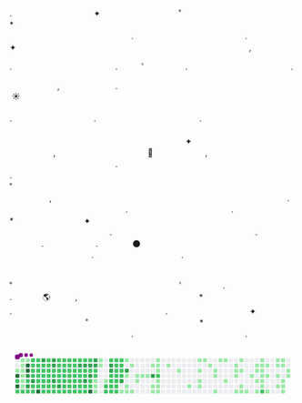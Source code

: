 .　　　　　　　　　　 ✦ 　　　　   　 　　　˚　　　　　　　　　　　　　　*　　　　　　   　　　　　　　　　　　　　　　.　　　　　　　　　　　　　　. 　　 　　　　　　　 ✦ 　　　　　　　　　　 　 ‍ ‍ ‍ ‍ 　　　　 　　　　　　　　　　　　,　　   　

.　　　　　　　　　　　　　.　　　ﾟ　  　　　.　　　　　　　　　　　　　.

　　　　　　,　　　　　　　.　　　　　　    　　　　 　　　　　　　　　　　　　　　　　　 ☀️ 　　　　　　　　　　　　　　　　　　    　      　　　　　        　　　　　　　　　　　　　. 　　　　　　　　　　.　　　　　　　　　　　　　. 　　　　　　　　　　　　　　　　       　   　　　　 　　　　　　　　　　　　　　　　       　   　　　　　　　　　　　　　　　　       　    ✦ 　   　　　,　　　　　　　　　　　    🚀 　　　　 　　,　　　 ‍ ‍ ‍ ‍ 　 　　　　　　　　　　　　.　　　　　 　　 　　　.　　　　　　　　　　　　　 　           　　　　　　　　　　　　　　　　　　　˚　　　 　   　　　　,　　　　　　　　　　　       　    　　　　　　　　　　　　　　　　.　　　  　　    　　　　　 　　　　　.　　　　　　　　　　　　　.　　　　　　　　　　　　　　　* 　　   　　　　　 ✦ 　　　　　　　         　        　　　　 　　 　　　　　　　 　　　　　.　　　　　　　　　　　　　　　　　　.　　　　　    　　. 　 　　　　　.　　　　 🌑 　　　　　   　　　　　.　　　　　　　　　　　.　　　　　　　　　　   　

　˚　　　　　　　　　　　　　　　　　　　　　ﾟ　　　　　.　　　　　　　　　　　　　　　. 　　 　 🌎 ‍ ‍ ‍ ‍ ‍ ‍ ‍ ‍ ‍ ‍ ,　 　　　　　　　　　　　　　　* .　　　　　 　　　　　　　　　　　　　　.　　　　　　　　　　 ✦ 　　　　   　 　　　˚　　　　　　　　　　　　　　*　　　　　　   　　　　　　　　　　　　　　　.　　　　　　　　　　　　　　.

<svg viewBox="-16 -32 880 192" width="880" height="192" xmlns="http://www.w3.org/2000/svg"><style>@keyframes c0{1.61%{fill:var(--c1)}1.63%,to{fill:var(--ce)}}@keyframes c1{98.01%{fill:var(--c4)}98.03%,to{fill:var(--ce)}}@keyframes c2{63.59%{fill:var(--c2)}63.61%,to{fill:var(--ce)}}@keyframes c3{97.65%{fill:var(--c4)}97.67%,to{fill:var(--ce)}}@keyframes c4{62.87%{fill:var(--c2)}62.89%,to{fill:var(--ce)}}@keyframes c5{.35%{fill:var(--c1)}.37%,to{fill:var(--ce)}}@keyframes c6{1.25%{fill:var(--c1)}1.27%,to{fill:var(--ce)}}@keyframes c7{1.43%{fill:var(--c1)}1.45%,to{fill:var(--ce)}}@keyframes c8{39.09%{fill:var(--c1)}39.11%,to{fill:var(--ce)}}@keyframes c9{39.27%{fill:var(--c1)}39.29%,to{fill:var(--ce)}}@keyframes ca{39.45%{fill:var(--c1)}39.47%,to{fill:var(--ce)}}@keyframes cb{39.63%{fill:var(--c2)}39.65%,to{fill:var(--ce)}}@keyframes cc{.53%{fill:var(--c1)}.55%,to{fill:var(--ce)}}@keyframes cd{98.73%{fill:var(--c4)}98.75%,to{fill:var(--ce)}}@keyframes ce{98.55%{fill:var(--c4)}98.57%,to{fill:var(--ce)}}@keyframes cf{83.59%{fill:var(--c3)}83.61%,to{fill:var(--ce)}}@keyframes cg{83.05%{fill:var(--c2)}83.07%,to{fill:var(--ce)}}@keyframes ch{83.95%{fill:var(--c3)}83.97%,to{fill:var(--ce)}}@keyframes ci{39.81%{fill:var(--c2)}39.83%,to{fill:var(--ce)}}@keyframes cj{54.76%{fill:var(--c2)}54.78%,to{fill:var(--ce)}}@keyframes ck{54.94%{fill:var(--c2)}54.96%,to{fill:var(--ce)}}@keyframes cl{55.85%{fill:var(--c2)}55.87%,to{fill:var(--ce)}}@keyframes cm{56.03%{fill:var(--c2)}56.05%,to{fill:var(--ce)}}@keyframes cn{83.23%{fill:var(--c3)}83.25%,to{fill:var(--ce)}}@keyframes co{40.17%{fill:var(--c2)}40.19%,to{fill:var(--ce)}}@keyframes cp{39.99%{fill:var(--c2)}40.01%,to{fill:var(--ce)}}@keyframes cq{54.58%{fill:var(--c2)}54.6%,to{fill:var(--ce)}}@keyframes cr{55.13%{fill:var(--c2)}55.15%,to{fill:var(--ce)}}@keyframes cs{55.67%{fill:var(--c2)}55.69%,to{fill:var(--ce)}}@keyframes ct{56.21%{fill:var(--c2)}56.23%,to{fill:var(--ce)}}@keyframes cu{61.79%{fill:var(--c2)}61.81%,to{fill:var(--ce)}}@keyframes cv{40.35%{fill:var(--c2)}40.37%,to{fill:var(--ce)}}@keyframes cw{96.75%{fill:var(--c4)}96.77%,to{fill:var(--ce)}}@keyframes cx{86.48%{fill:var(--c3)}86.5%,to{fill:var(--ce)}}@keyframes cy{55.31%{fill:var(--c2)}55.33%,to{fill:var(--ce)}}@keyframes cz{55.49%{fill:var(--c2)}55.51%,to{fill:var(--ce)}}@keyframes c10{56.39%{fill:var(--c2)}56.41%,to{fill:var(--ce)}}@keyframes c11{60.89%{fill:var(--c2)}60.91%,to{fill:var(--ce)}}@keyframes c12{40.53%{fill:var(--c2)}40.55%,to{fill:var(--ce)}}@keyframes c13{60.53%{fill:var(--c2)}60.55%,to{fill:var(--ce)}}@keyframes c14{53.86%{fill:var(--c2)}53.88%,to{fill:var(--ce)}}@keyframes c15{53.68%{fill:var(--c2)}53.7%,to{fill:var(--ce)}}@keyframes c16{53.5%{fill:var(--c2)}53.52%,to{fill:var(--ce)}}@keyframes c17{56.57%{fill:var(--c2)}56.59%,to{fill:var(--ce)}}@keyframes c18{61.07%{fill:var(--c2)}61.09%,to{fill:var(--ce)}}@keyframes c19{40.71%{fill:var(--c2)}40.73%,to{fill:var(--ce)}}@keyframes c1a{60.35%{fill:var(--c2)}60.37%,to{fill:var(--ce)}}@keyframes c1b{86.12%{fill:var(--c3)}86.14%,to{fill:var(--ce)}}@keyframes c1c{85.94%{fill:var(--c3)}85.96%,to{fill:var(--ce)}}@keyframes c1d{53.32%{fill:var(--c2)}53.34%,to{fill:var(--ce)}}@keyframes c1e{56.75%{fill:var(--c2)}56.77%,to{fill:var(--ce)}}@keyframes c1f{85.4%{fill:var(--c3)}85.42%,to{fill:var(--ce)}}@keyframes c1g{40.89%{fill:var(--c2)}40.91%,to{fill:var(--ce)}}@keyframes c1h{41.07%{fill:var(--c2)}41.09%,to{fill:var(--ce)}}@keyframes c1i{52.42%{fill:var(--c2)}52.44%,to{fill:var(--ce)}}@keyframes c1j{52.6%{fill:var(--c2)}52.62%,to{fill:var(--ce)}}@keyframes c1k{53.14%{fill:var(--c2)}53.16%,to{fill:var(--ce)}}@keyframes c1l{56.93%{fill:var(--c2)}56.95%,to{fill:var(--ce)}}@keyframes c1m{58.19%{fill:var(--c2)}58.21%,to{fill:var(--ce)}}@keyframes c1n{85.04%{fill:var(--c3)}85.06%,to{fill:var(--ce)}}@keyframes c1o{41.25%{fill:var(--c2)}41.27%,to{fill:var(--ce)}}@keyframes c1p{52.24%{fill:var(--c2)}52.26%,to{fill:var(--ce)}}@keyframes c1q{52.78%{fill:var(--c2)}52.8%,to{fill:var(--ce)}}@keyframes c1r{52.96%{fill:var(--c2)}52.98%,to{fill:var(--ce)}}@keyframes c1s{57.11%{fill:var(--c2)}57.13%,to{fill:var(--ce)}}@keyframes c1t{58.01%{fill:var(--c2)}58.03%,to{fill:var(--ce)}}@keyframes c1u{58.91%{fill:var(--c2)}58.93%,to{fill:var(--ce)}}@keyframes c1v{41.43%{fill:var(--c2)}41.45%,to{fill:var(--ce)}}@keyframes c1w{52.06%{fill:var(--c2)}52.08%,to{fill:var(--ce)}}@keyframes c1x{51.88%{fill:var(--c2)}51.9%,to{fill:var(--ce)}}@keyframes c1y{51.7%{fill:var(--c2)}51.72%,to{fill:var(--ce)}}@keyframes c1z{57.29%{fill:var(--c2)}57.31%,to{fill:var(--ce)}}@keyframes c20{57.83%{fill:var(--c2)}57.85%,to{fill:var(--ce)}}@keyframes c21{59.09%{fill:var(--c2)}59.11%,to{fill:var(--ce)}}@keyframes c22{41.61%{fill:var(--c2)}41.63%,to{fill:var(--ce)}}@keyframes c23{44.31%{fill:var(--c2)}44.33%,to{fill:var(--ce)}}@keyframes c24{44.13%{fill:var(--c2)}44.15%,to{fill:var(--ce)}}@keyframes c25{43.95%{fill:var(--c2)}43.97%,to{fill:var(--ce)}}@keyframes c26{57.47%{fill:var(--c2)}57.49%,to{fill:var(--ce)}}@keyframes c27{57.65%{fill:var(--c2)}57.67%,to{fill:var(--ce)}}@keyframes c28{59.27%{fill:var(--c2)}59.29%,to{fill:var(--ce)}}@keyframes c29{41.79%{fill:var(--c2)}41.81%,to{fill:var(--ce)}}@keyframes c2a{44.49%{fill:var(--c2)}44.51%,to{fill:var(--ce)}}@keyframes c2b{87.92%{fill:var(--c3)}87.94%,to{fill:var(--ce)}}@keyframes c2c{43.77%{fill:var(--c2)}43.79%,to{fill:var(--ce)}}@keyframes c2d{50.8%{fill:var(--c2)}50.82%,to{fill:var(--ce)}}@keyframes c2e{50.62%{fill:var(--c2)}50.64%,to{fill:var(--ce)}}@keyframes c2f{50.44%{fill:var(--c2)}50.46%,to{fill:var(--ce)}}@keyframes c2g{41.97%{fill:var(--c2)}41.99%,to{fill:var(--ce)}}@keyframes c2h{44.67%{fill:var(--c2)}44.69%,to{fill:var(--ce)}}@keyframes c2i{88.1%{fill:var(--c3)}88.12%,to{fill:var(--ce)}}@keyframes c2j{43.59%{fill:var(--c2)}43.61%,to{fill:var(--ce)}}@keyframes c2k{50.98%{fill:var(--c2)}51%,to{fill:var(--ce)}}@keyframes c2l{94.4%{fill:var(--c3)}94.42%,to{fill:var(--ce)}}@keyframes c2m{42.33%{fill:var(--c2)}42.35%,to{fill:var(--ce)}}@keyframes c2n{42.15%{fill:var(--c2)}42.17%,to{fill:var(--ce)}}@keyframes c2o{44.85%{fill:var(--c2)}44.87%,to{fill:var(--ce)}}@keyframes c2p{88.28%{fill:var(--c3)}88.3%,to{fill:var(--ce)}}@keyframes c2q{43.41%{fill:var(--c2)}43.43%,to{fill:var(--ce)}}@keyframes c2r{94.04%{fill:var(--c3)}94.06%,to{fill:var(--ce)}}@keyframes c2s{42.69%{fill:var(--c2)}42.71%,to{fill:var(--ce)}}@keyframes c2t{42.51%{fill:var(--c2)}42.53%,to{fill:var(--ce)}}@keyframes c2u{94.94%{fill:var(--c4)}94.96%,to{fill:var(--ce)}}@keyframes c2v{88.64%{fill:var(--c3)}88.66%,to{fill:var(--ce)}}@keyframes c2w{88.46%{fill:var(--c3)}88.48%,to{fill:var(--ce)}}@keyframes c2x{43.23%{fill:var(--c2)}43.25%,to{fill:var(--ce)}}@keyframes c2y{43.05%{fill:var(--c2)}43.07%,to{fill:var(--ce)}}@keyframes c2z{6.48%{fill:var(--c1)}6.5%,to{fill:var(--ce)}}@keyframes c30{6.66%{fill:var(--c1)}6.68%,to{fill:var(--ce)}}@keyframes c31{6.84%{fill:var(--c1)}6.86%,to{fill:var(--ce)}}@keyframes c32{5.22%{fill:var(--c1)}5.24%,to{fill:var(--ce)}}@keyframes c33{5.4%{fill:var(--c1)}5.42%,to{fill:var(--ce)}}@keyframes c34{6.12%{fill:var(--c1)}6.14%,to{fill:var(--ce)}}@keyframes c35{48.46%{fill:var(--c2)}48.48%,to{fill:var(--ce)}}@keyframes c36{48.64%{fill:var(--c2)}48.66%,to{fill:var(--ce)}}@keyframes c37{45.94%{fill:var(--c2)}45.96%,to{fill:var(--ce)}}@keyframes c38{89.36%{fill:var(--c3)}89.38%,to{fill:var(--ce)}}@keyframes c39{89.54%{fill:var(--c3)}89.56%,to{fill:var(--ce)}}@keyframes c3a{47.56%{fill:var(--c2)}47.58%,to{fill:var(--ce)}}@keyframes c3b{47.74%{fill:var(--c2)}47.76%,to{fill:var(--ce)}}@keyframes c3c{48.28%{fill:var(--c2)}48.3%,to{fill:var(--ce)}}@keyframes c3d{48.82%{fill:var(--c2)}48.84%,to{fill:var(--ce)}}@keyframes c3e{46.12%{fill:var(--c2)}46.14%,to{fill:var(--ce)}}@keyframes c3f{46.66%{fill:var(--c2)}46.68%,to{fill:var(--ce)}}@keyframes c3g{46.84%{fill:var(--c2)}46.86%,to{fill:var(--ce)}}@keyframes c3h{47.38%{fill:var(--c2)}47.4%,to{fill:var(--ce)}}@keyframes c3i{47.92%{fill:var(--c2)}47.94%,to{fill:var(--ce)}}@keyframes c3j{48.1%{fill:var(--c2)}48.12%,to{fill:var(--ce)}}@keyframes c3k{49%{fill:var(--c2)}49.02%,to{fill:var(--ce)}}@keyframes c3l{46.3%{fill:var(--c2)}46.32%,to{fill:var(--ce)}}@keyframes c3m{46.48%{fill:var(--c2)}46.5%,to{fill:var(--ce)}}@keyframes c3n{47.02%{fill:var(--c2)}47.04%,to{fill:var(--ce)}}@keyframes c3o{47.2%{fill:var(--c2)}47.22%,to{fill:var(--ce)}}@keyframes c3p{90.62%{fill:var(--c3)}90.64%,to{fill:var(--ce)}}@keyframes c3q{8.1%{fill:var(--c1)}8.12%,to{fill:var(--ce)}}@keyframes c3r{34.58%{fill:var(--c1)}34.6%,to{fill:var(--ce)}}@keyframes c3s{90.08%{fill:var(--c3)}90.1%,to{fill:var(--ce)}}@keyframes c3t{9.18%{fill:var(--c1)}9.2%,to{fill:var(--ce)}}@keyframes c3u{8.82%{fill:var(--c1)}8.84%,to{fill:var(--ce)}}@keyframes c3v{8.28%{fill:var(--c1)}8.3%,to{fill:var(--ce)}}@keyframes c3w{34.22%{fill:var(--c1)}34.24%,to{fill:var(--ce)}}@keyframes c3x{8.46%{fill:var(--c1)}8.48%,to{fill:var(--ce)}}@keyframes c3y{9.54%{fill:var(--c1)}9.56%,to{fill:var(--ce)}}@keyframes c3z{33.5%{fill:var(--c1)}33.52%,to{fill:var(--ce)}}@keyframes c40{9.72%{fill:var(--c1)}9.74%,to{fill:var(--ce)}}@keyframes c41{9.9%{fill:var(--c1)}9.92%,to{fill:var(--ce)}}@keyframes c42{11.16%{fill:var(--c1)}11.18%,to{fill:var(--ce)}}@keyframes c43{91.88%{fill:var(--c3)}91.9%,to{fill:var(--ce)}}@keyframes c44{32.06%{fill:var(--c1)}32.08%,to{fill:var(--ce)}}@keyframes c45{32.24%{fill:var(--c1)}32.26%,to{fill:var(--ce)}}@keyframes c46{10.8%{fill:var(--c1)}10.82%,to{fill:var(--ce)}}@keyframes c47{10.62%{fill:var(--c1)}10.64%,to{fill:var(--ce)}}@keyframes c48{10.44%{fill:var(--c1)}10.46%,to{fill:var(--ce)}}@keyframes c49{69.72%{fill:var(--c2)}69.74%,to{fill:var(--ce)}}@keyframes c4a{31.7%{fill:var(--c1)}31.72%,to{fill:var(--ce)}}@keyframes c4b{31.52%{fill:var(--c1)}31.54%,to{fill:var(--ce)}}@keyframes c4c{32.42%{fill:var(--c1)}32.44%,to{fill:var(--ce)}}@keyframes c4d{11.7%{fill:var(--c1)}11.72%,to{fill:var(--ce)}}@keyframes c4e{12.24%{fill:var(--c1)}12.26%,to{fill:var(--ce)}}@keyframes c4f{30.44%{fill:var(--c1)}30.46%,to{fill:var(--ce)}}@keyframes c4g{13.32%{fill:var(--c1)}13.34%,to{fill:var(--ce)}}@keyframes c4h{12.96%{fill:var(--c1)}12.98%,to{fill:var(--ce)}}@keyframes c4i{29.9%{fill:var(--c1)}29.92%,to{fill:var(--ce)}}@keyframes c4j{29.72%{fill:var(--c1)}29.74%,to{fill:var(--ce)}}@keyframes c4k{13.5%{fill:var(--c1)}13.52%,to{fill:var(--ce)}}@keyframes c4l{13.86%{fill:var(--c1)}13.88%,to{fill:var(--ce)}}@keyframes c4m{14.22%{fill:var(--c1)}14.24%,to{fill:var(--ce)}}@keyframes c4n{14.4%{fill:var(--c1)}14.42%,to{fill:var(--ce)}}@keyframes c4o{18.55%{fill:var(--c1)}18.57%,to{fill:var(--ce)}}@keyframes c4p{17.29%{fill:var(--c1)}17.31%,to{fill:var(--ce)}}@keyframes c4q{17.11%{fill:var(--c1)}17.13%,to{fill:var(--ce)}}@keyframes c4r{14.94%{fill:var(--c1)}14.96%,to{fill:var(--ce)}}@keyframes c4s{16.57%{fill:var(--c1)}16.59%,to{fill:var(--ce)}}@keyframes c4t{15.67%{fill:var(--c1)}15.69%,to{fill:var(--ce)}}@keyframes c4u{15.49%{fill:var(--c1)}15.51%,to{fill:var(--ce)}}@keyframes c4v{19.27%{fill:var(--c1)}19.29%,to{fill:var(--ce)}}@keyframes c4w{16.21%{fill:var(--c1)}16.23%,to{fill:var(--ce)}}@keyframes c4x{15.85%{fill:var(--c1)}15.87%,to{fill:var(--ce)}}@keyframes c4y{28.28%{fill:var(--c1)}28.3%,to{fill:var(--ce)}}@keyframes c4z{19.45%{fill:var(--c1)}19.47%,to{fill:var(--ce)}}@keyframes c50{19.63%{fill:var(--c1)}19.65%,to{fill:var(--ce)}}@keyframes c51{24.67%{fill:var(--c1)}24.69%,to{fill:var(--ce)}}@keyframes c52{23.77%{fill:var(--c1)}23.79%,to{fill:var(--ce)}}@keyframes c53{23.95%{fill:var(--c1)}23.97%,to{fill:var(--ce)}}@keyframes c54{25.04%{fill:var(--c1)}25.06%,to{fill:var(--ce)}}@keyframes c55{19.99%{fill:var(--c1)}20.01%,to{fill:var(--ce)}}@keyframes c56{23.41%{fill:var(--c1)}23.43%,to{fill:var(--ce)}}@keyframes c57{23.23%{fill:var(--c1)}23.25%,to{fill:var(--ce)}}@keyframes c58{24.13%{fill:var(--c1)}24.15%,to{fill:var(--ce)}}@keyframes c59{20.71%{fill:var(--c1)}20.73%,to{fill:var(--ce)}}@keyframes c5a{20.53%{fill:var(--c1)}20.55%,to{fill:var(--ce)}}@keyframes c5b{20.35%{fill:var(--c1)}20.37%,to{fill:var(--ce)}}@keyframes c5c{73.86%{fill:var(--c2)}73.88%,to{fill:var(--ce)}}@keyframes c5d{23.05%{fill:var(--c1)}23.07%,to{fill:var(--ce)}}@keyframes c5e{20.89%{fill:var(--c1)}20.91%,to{fill:var(--ce)}}@keyframes c5f{25.76%{fill:var(--c1)}25.78%,to{fill:var(--ce)}}@keyframes c5g{22.51%{fill:var(--c1)}22.53%,to{fill:var(--ce)}}@keyframes c5h{22.69%{fill:var(--c1)}22.71%,to{fill:var(--ce)}}@keyframes c5i{21.25%{fill:var(--c1)}21.27%,to{fill:var(--ce)}}@keyframes c5j{27.02%{fill:var(--c1)}27.04%,to{fill:var(--ce)}}@keyframes c5k{22.33%{fill:var(--c1)}22.35%,to{fill:var(--ce)}}@keyframes c5l{22.15%{fill:var(--c1)}22.17%,to{fill:var(--ce)}}@keyframes c5m{26.66%{fill:var(--c1)}26.68%,to{fill:var(--ce)}}@keyframes c5n{26.48%{fill:var(--c1)}26.5%,to{fill:var(--ce)}}@keyframes c5o{26.3%{fill:var(--c1)}26.32%,to{fill:var(--ce)}}@keyframes c5p{21.79%{fill:var(--c1)}21.81%,to{fill:var(--ce)}}@keyframes c5q{21.61%{fill:var(--c1)}21.63%,to{fill:var(--ce)}}@keyframes u0{.35%{transform:scale(0,1)}.37%,.53%{transform:scale(.01,1)}.55%,1.25%{transform:scale(.02,1)}1.27%,1.43%{transform:scale(.04,1)}1.45%,1.61%{transform:scale(.05,1)}1.63%,5.22%{transform:scale(.06,1)}5.24%,5.4%{transform:scale(.07,1)}5.42%,6.12%{transform:scale(.08,1)}6.14%,6.48%{transform:scale(.1,1)}6.5%,6.66%{transform:scale(.11,1)}6.68%,6.84%{transform:scale(.12,1)}6.86%,8.1%{transform:scale(.13,1)}8.12%,8.28%{transform:scale(.14,1)}8.3%,8.46%{transform:scale(.16,1)}8.48%,8.82%{transform:scale(.17,1)}8.84%,9.18%{transform:scale(.18,1)}9.2%,9.54%{transform:scale(.19,1)}9.56%,9.72%{transform:scale(.2,1)}9.74%,9.9%{transform:scale(.22,1)}10.44%,9.92%{transform:scale(.23,1)}10.46%,10.62%{transform:scale(.24,1)}10.64%,10.8%{transform:scale(.25,1)}10.82%,11.16%{transform:scale(.27,1)}11.18%,11.7%{transform:scale(.28,1)}11.72%,12.24%{transform:scale(.29,1)}12.26%,12.96%{transform:scale(.3,1)}12.98%,13.32%{transform:scale(.31,1)}13.34%,13.5%{transform:scale(.33,1)}13.52%,13.86%{transform:scale(.34,1)}13.88%,14.22%{transform:scale(.35,1)}14.24%,14.4%{transform:scale(.36,1)}14.42%,14.94%{transform:scale(.37,1)}14.96%,15.49%{transform:scale(.39,1)}15.51%,15.67%{transform:scale(.4,1)}15.69%,15.85%{transform:scale(.41,1)}15.87%,16.21%{transform:scale(.42,1)}16.23%,16.57%{transform:scale(.43,1)}16.59%,17.11%{transform:scale(.45,1)}17.13%,17.29%{transform:scale(.46,1)}17.31%,18.55%{transform:scale(.47,1)}18.57%,19.27%{transform:scale(.48,1)}19.29%,19.45%{transform:scale(.49,1)}19.47%,19.63%{transform:scale(.51,1)}19.65%,19.99%{transform:scale(.52,1)}20.01%,20.35%{transform:scale(.53,1)}20.37%,20.53%{transform:scale(.54,1)}20.55%,20.71%{transform:scale(.55,1)}20.73%,20.89%{transform:scale(.57,1)}20.91%,21.25%{transform:scale(.58,1)}21.27%,21.61%{transform:scale(.59,1)}21.63%,21.79%{transform:scale(.6,1)}21.81%,22.15%{transform:scale(.61,1)}22.17%,22.33%{transform:scale(.63,1)}22.35%,22.51%{transform:scale(.64,1)}22.53%,22.69%{transform:scale(.65,1)}22.71%,23.05%{transform:scale(.66,1)}23.07%,23.23%{transform:scale(.67,1)}23.25%,23.41%{transform:scale(.69,1)}23.43%,23.77%{transform:scale(.7,1)}23.79%,23.95%{transform:scale(.71,1)}23.97%,24.13%{transform:scale(.72,1)}24.15%,24.67%{transform:scale(.73,1)}24.69%,25.04%{transform:scale(.75,1)}25.06%,25.76%{transform:scale(.76,1)}25.78%,26.3%{transform:scale(.77,1)}26.32%,26.48%{transform:scale(.78,1)}26.5%,26.66%{transform:scale(.8,1)}26.68%,27.02%{transform:scale(.81,1)}27.04%,28.28%{transform:scale(.82,1)}28.3%,29.72%{transform:scale(.83,1)}29.74%,29.9%{transform:scale(.84,1)}29.92%,30.44%{transform:scale(.86,1)}30.46%,31.52%{transform:scale(.87,1)}31.54%,31.7%{transform:scale(.88,1)}31.72%,32.06%{transform:scale(.89,1)}32.08%,32.24%{transform:scale(.9,1)}32.26%,32.42%{transform:scale(.92,1)}32.44%,33.5%{transform:scale(.93,1)}33.52%,34.22%{transform:scale(.94,1)}34.24%,34.58%{transform:scale(.95,1)}34.6%,39.09%{transform:scale(.96,1)}39.11%,39.27%{transform:scale(.98,1)}39.29%,39.45%{transform:scale(.99,1)}39.47%,to{transform:scale(1,1)}}@keyframes u1{39.63%{transform:scale(0,1)}39.65%,39.81%{transform:scale(.01,1)}39.83%,39.99%{transform:scale(.02,1)}40.01%,40.17%{transform:scale(.03,1)}40.19%,40.35%{transform:scale(.04,1)}40.37%,40.53%{transform:scale(.05,1)}40.55%,40.71%{transform:scale(.06,1)}40.73%,40.89%{transform:scale(.07,1)}40.91%,41.07%{transform:scale(.08,1)}41.09%,41.25%{transform:scale(.09,1)}41.27%,41.43%{transform:scale(.1,1)}41.45%,41.61%{transform:scale(.11,1)}41.63%,41.79%{transform:scale(.12,1)}41.81%,41.97%{transform:scale(.13,1)}41.99%,42.15%{transform:scale(.14,1)}42.17%,42.33%{transform:scale(.15,1)}42.35%,42.51%{transform:scale(.16,1)}42.53%,42.69%{transform:scale(.17,1)}42.71%,43.05%{transform:scale(.18,1)}43.07%,43.23%{transform:scale(.19,1)}43.25%,43.41%{transform:scale(.2,1)}43.43%,43.59%{transform:scale(.21,1)}43.61%,43.77%{transform:scale(.22,1)}43.79%,43.95%{transform:scale(.23,1)}43.97%,44.13%{transform:scale(.24,1)}44.15%,44.31%{transform:scale(.26,1)}44.33%,44.49%{transform:scale(.27,1)}44.51%,44.67%{transform:scale(.28,1)}44.69%,44.85%{transform:scale(.29,1)}44.87%,45.94%{transform:scale(.3,1)}45.96%,46.12%{transform:scale(.31,1)}46.14%,46.3%{transform:scale(.32,1)}46.32%,46.48%{transform:scale(.33,1)}46.5%,46.66%{transform:scale(.34,1)}46.68%,46.84%{transform:scale(.35,1)}46.86%,47.02%{transform:scale(.36,1)}47.04%,47.2%{transform:scale(.37,1)}47.22%,47.38%{transform:scale(.38,1)}47.4%,47.56%{transform:scale(.39,1)}47.58%,47.74%{transform:scale(.4,1)}47.76%,47.92%{transform:scale(.41,1)}47.94%,48.1%{transform:scale(.42,1)}48.12%,48.28%{transform:scale(.43,1)}48.3%,48.46%{transform:scale(.44,1)}48.48%,48.64%{transform:scale(.45,1)}48.66%,48.82%{transform:scale(.46,1)}48.84%,49%{transform:scale(.47,1)}49.02%,50.44%{transform:scale(.48,1)}50.46%,50.62%{transform:scale(.49,1)}50.64%,50.8%{transform:scale(.5,1)}50.82%,50.98%{transform:scale(.51,1)}51%,51.7%{transform:scale(.52,1)}51.72%,51.88%{transform:scale(.53,1)}51.9%,52.06%{transform:scale(.54,1)}52.08%,52.24%{transform:scale(.55,1)}52.26%,52.42%{transform:scale(.56,1)}52.44%,52.6%{transform:scale(.57,1)}52.62%,52.78%{transform:scale(.58,1)}52.8%,52.96%{transform:scale(.59,1)}52.98%,53.14%{transform:scale(.6,1)}53.16%,53.32%{transform:scale(.61,1)}53.34%,53.5%{transform:scale(.62,1)}53.52%,53.68%{transform:scale(.63,1)}53.7%,53.86%{transform:scale(.64,1)}53.88%,54.58%{transform:scale(.65,1)}54.6%,54.76%{transform:scale(.66,1)}54.78%,54.94%{transform:scale(.67,1)}54.96%,55.13%{transform:scale(.68,1)}55.15%,55.31%{transform:scale(.69,1)}55.33%,55.49%{transform:scale(.7,1)}55.51%,55.67%{transform:scale(.71,1)}55.69%,55.85%{transform:scale(.72,1)}55.87%,56.03%{transform:scale(.73,1)}56.05%,56.21%{transform:scale(.74,1)}56.23%,56.39%{transform:scale(.76,1)}56.41%,56.57%{transform:scale(.77,1)}56.59%,56.75%{transform:scale(.78,1)}56.77%,56.93%{transform:scale(.79,1)}56.95%,57.11%{transform:scale(.8,1)}57.13%,57.29%{transform:scale(.81,1)}57.31%,57.47%{transform:scale(.82,1)}57.49%,57.65%{transform:scale(.83,1)}57.67%,57.83%{transform:scale(.84,1)}57.85%,58.01%{transform:scale(.85,1)}58.03%,58.19%{transform:scale(.86,1)}58.21%,58.91%{transform:scale(.87,1)}58.93%,59.09%{transform:scale(.88,1)}59.11%,59.27%{transform:scale(.89,1)}59.29%,60.35%{transform:scale(.9,1)}60.37%,60.53%{transform:scale(.91,1)}60.55%,60.89%{transform:scale(.92,1)}60.91%,61.07%{transform:scale(.93,1)}61.09%,61.79%{transform:scale(.94,1)}61.81%,62.87%{transform:scale(.95,1)}62.89%,63.59%{transform:scale(.96,1)}63.61%,69.72%{transform:scale(.97,1)}69.74%,73.86%{transform:scale(.98,1)}73.88%,83.05%{transform:scale(.99,1)}83.07%,to{transform:scale(1,1)}}@keyframes u2{83.23%{transform:scale(0,1)}83.25%,83.59%{transform:scale(.05,1)}83.61%,83.95%{transform:scale(.1,1)}83.97%,85.04%{transform:scale(.15,1)}85.06%,85.4%{transform:scale(.2,1)}85.42%,85.94%{transform:scale(.25,1)}85.96%,86.12%{transform:scale(.3,1)}86.14%,86.48%{transform:scale(.35,1)}86.5%,87.92%{transform:scale(.4,1)}87.94%,88.1%{transform:scale(.45,1)}88.12%,88.28%{transform:scale(.5,1)}88.3%,88.46%{transform:scale(.55,1)}88.48%,88.64%{transform:scale(.6,1)}88.66%,89.36%{transform:scale(.65,1)}89.38%,89.54%{transform:scale(.7,1)}89.56%,90.08%{transform:scale(.75,1)}90.1%,90.62%{transform:scale(.8,1)}90.64%,91.88%{transform:scale(.85,1)}91.9%,94.04%{transform:scale(.9,1)}94.06%,94.4%{transform:scale(.95,1)}94.42%,to{transform:scale(1,1)}}@keyframes u3{94.94%{transform:scale(0,1)}94.96%,96.75%{transform:scale(.17,1)}96.77%,97.65%{transform:scale(.33,1)}97.67%,98.01%{transform:scale(.5,1)}98.03%,98.55%{transform:scale(.67,1)}98.57%,98.73%{transform:scale(.83,1)}98.75%,to{transform:scale(1,1)}}@keyframes s0{0%,99.82%{transform:translate(0,-16px)}.18%{transform:translate(0,0)}.54%,2.34%,38.38%,98.92%{transform:translate(32px,0)}.72%,2.52%,38.2%{transform:translate(32px,-16px)}.9%{transform:translate(16px,-16px)}1.44%{transform:translate(16px,32px)}1.62%{transform:translate(0,32px)}1.8%{transform:translate(0,16px)}1.98%{transform:translate(16px,16px)}2.16%,38.56%{transform:translate(16px,0)}5.05%{transform:translate(256px,-16px)}5.41%{transform:translate(256px,16px)}5.59%{transform:translate(272px,16px)}6.13%{transform:translate(272px,64px)}42.88%,6.49%{transform:translate(240px,64px)}6.85%{transform:translate(240px,96px)}7.03%,79.46%{transform:translate(256px,96px)}7.21%,79.64%{transform:translate(256px,112px)}7.93%{transform:translate(320px,112px)}8.11%{transform:translate(320px,96px)}8.47%{transform:translate(352px,96px)}8.65%{transform:translate(352px,80px)}8.83%{transform:translate(336px,80px)}9.19%,90.27%{transform:translate(336px,48px)}9.91%{transform:translate(400px,48px)}10.09%{transform:translate(400px,32px)}10.45%{transform:translate(432px,32px)}10.81%{transform:translate(432px,0)}10.99%{transform:translate(416px,0)}11.17%{transform:translate(416px,16px)}12.07%{transform:translate(496px,16px)}12.25%{transform:translate(496px,32px)}12.97%{transform:translate(560px,32px)}13.33%{transform:translate(560px,0)}13.69%{transform:translate(592px,0)}13.87%{transform:translate(592px,16px)}14.05%{transform:translate(608px,16px)}14.41%{transform:translate(608px,48px)}14.77%{transform:translate(640px,48px)}14.95%{transform:translate(640px,64px)}15.32%{transform:translate(672px,64px)}15.68%{transform:translate(672px,32px)}15.86%{transform:translate(688px,32px)}16.22%{transform:translate(688px,0)}16.4%{transform:translate(672px,0)}16.58%{transform:translate(672px,16px)}16.76%{transform:translate(656px,16px)}16.94%{transform:translate(656px,0)}17.48%{transform:translate(608px,0)}18.56%{transform:translate(608px,96px)}20%{transform:translate(736px,96px)}20.18%{transform:translate(736px,80px)}20.36%{transform:translate(752px,80px)}20.72%,24.32%,73.33%{transform:translate(752px,48px)}21.62%{transform:translate(832px,48px)}21.98%{transform:translate(832px,16px)}22.16%{transform:translate(816px,16px)}22.34%{transform:translate(816px,0)}22.52%{transform:translate(800px,0)}22.7%{transform:translate(800px,16px)}23.24%{transform:translate(752px,16px)}23.42%{transform:translate(752px,0)}23.6%{transform:translate(736px,0)}23.96%{transform:translate(736px,32px)}24.14%{transform:translate(752px,32px)}24.68%{transform:translate(720px,48px)}24.86%{transform:translate(720px,64px)}25.41%{transform:translate(768px,64px)}25.77%{transform:translate(768px,96px)}26.31%{transform:translate(816px,96px)}26.67%{transform:translate(816px,64px)}26.85%{transform:translate(800px,64px)}27.03%{transform:translate(800px,80px)}29.73%{transform:translate(560px,80px)}29.91%{transform:translate(560px,64px)}30.27%{transform:translate(528px,64px)}30.45%{transform:translate(528px,80px)}31.53%,69.37%{transform:translate(432px,80px)}31.71%,32.79%{transform:translate(432px,64px)}31.89%,91.71%{transform:translate(416px,64px)}32.25%{transform:translate(416px,96px)}32.43%{transform:translate(432px,96px)}33.51%{transform:translate(368px,64px)}34.05%{transform:translate(368px,16px)}34.23%{transform:translate(352px,16px)}34.41%{transform:translate(352px,0)}34.59%{transform:translate(336px,0)}34.77%{transform:translate(336px,-16px)}39.64%,64.14%,82.52%{transform:translate(16px,96px)}40%,62.34%,64.5%{transform:translate(48px,96px)}40.18%,62.16%,64.68%{transform:translate(48px,80px)}40.9%,65.41%{transform:translate(112px,80px)}41.08%,65.59%{transform:translate(112px,96px)}42.16%,66.67%{transform:translate(208px,96px)}42.34%,66.85%{transform:translate(208px,80px)}42.52%{transform:translate(224px,80px)}42.7%,94.59%{transform:translate(224px,64px)}43.24%{transform:translate(240px,32px)}43.96%{transform:translate(176px,32px)}44.32%{transform:translate(176px,0)}44.86%{transform:translate(224px,0)}45.05%{transform:translate(224px,-16px)}45.77%{transform:translate(288px,-16px)}45.95%,89.19%{transform:translate(288px,0)}46.31%{transform:translate(320px,0)}46.49%{transform:translate(320px,16px)}46.67%{transform:translate(304px,16px)}46.85%{transform:translate(304px,32px)}47.03%{transform:translate(320px,32px)}47.21%,90.45%{transform:translate(320px,48px)}47.57%{transform:translate(288px,48px)}47.75%{transform:translate(288px,64px)}47.93%{transform:translate(304px,64px)}48.11%,49.19%{transform:translate(304px,80px)}48.47%{transform:translate(272px,80px)}48.65%{transform:translate(272px,96px)}49.01%{transform:translate(304px,96px)}50.45%{transform:translate(192px,80px)}50.81%{transform:translate(192px,48px)}50.99%,94.23%{transform:translate(208px,48px)}51.17%{transform:translate(208px,32px)}51.71%{transform:translate(160px,32px)}52.07%{transform:translate(160px,0)}52.43%{transform:translate(128px,0)}52.61%{transform:translate(128px,16px)}52.79%{transform:translate(144px,16px)}52.97%{transform:translate(144px,32px)}53.51%{transform:translate(96px,32px)}54.05%{transform:translate(96px,-16px)}54.41%{transform:translate(64px,-16px)}54.59%{transform:translate(64px,0)}54.77%,99.1%{transform:translate(48px,0)}54.95%{transform:translate(48px,16px)}55.32%,86.67%{transform:translate(80px,16px)}55.5%{transform:translate(80px,32px)}55.86%{transform:translate(48px,32px)}56.04%,83.42%{transform:translate(48px,48px)}57.48%{transform:translate(176px,48px)}57.66%{transform:translate(176px,64px)}58.2%,85.23%{transform:translate(128px,64px)}58.38%{transform:translate(128px,48px)}58.56%{transform:translate(144px,48px)}58.92%{transform:translate(144px,80px)}59.28%{transform:translate(176px,80px)}59.46%{transform:translate(176px,96px)}60.54%{transform:translate(80px,96px)}60.9%{transform:translate(80px,64px)}61.08%{transform:translate(96px,64px)}61.26%{transform:translate(96px,48px)}61.62%{transform:translate(64px,48px)}61.98%,96.94%{transform:translate(64px,80px)}63.06%{transform:translate(-16px,96px)}63.42%{transform:translate(-16px,64px)}63.78%,82.88%{transform:translate(16px,64px)}69.73%{transform:translate(432px,48px)}73.87%{transform:translate(752px,96px)}82.16%{transform:translate(32px,112px)}82.34%{transform:translate(32px,96px)}83.24%{transform:translate(48px,64px)}83.6%,98.38%{transform:translate(32px,48px)}83.96%{transform:translate(32px,80px)}85.05%{transform:translate(128px,80px)}85.41%{transform:translate(112px,64px)}86.13%{transform:translate(112px,0)}86.49%{transform:translate(80px,0)}88.47%{transform:translate(240px,16px)}88.65%{transform:translate(240px,0)}89.55%{transform:translate(288px,32px)}90.09%{transform:translate(336px,32px)}90.63%{transform:translate(320px,64px)}91.89%{transform:translate(416px,48px)}94.41%{transform:translate(208px,64px)}94.95%{transform:translate(224px,96px)}96.76%{transform:translate(64px,96px)}97.66%{transform:translate(0,80px)}98.02%{transform:translate(0,48px)}99.28%{transform:translate(48px,-16px)}}@keyframes s1{0%,1.08%,99.82%{transform:translate(16px,-16px)}.18%{transform:translate(0,-16px)}.36%{transform:translate(0,0)}.72%,2.52%,38.56%,99.1%{transform:translate(32px,0)}.9%,2.7%,38.38%{transform:translate(32px,-16px)}1.62%{transform:translate(16px,32px)}1.8%{transform:translate(0,32px)}1.98%{transform:translate(0,16px)}2.16%{transform:translate(16px,16px)}2.34%,38.74%{transform:translate(16px,0)}5.23%{transform:translate(256px,-16px)}5.59%{transform:translate(256px,16px)}5.77%{transform:translate(272px,16px)}6.31%{transform:translate(272px,64px)}43.06%,6.67%{transform:translate(240px,64px)}7.03%{transform:translate(240px,96px)}7.21%,79.64%{transform:translate(256px,96px)}7.39%,79.82%{transform:translate(256px,112px)}8.11%{transform:translate(320px,112px)}8.29%{transform:translate(320px,96px)}8.65%{transform:translate(352px,96px)}8.83%{transform:translate(352px,80px)}9.01%{transform:translate(336px,80px)}9.37%,90.45%{transform:translate(336px,48px)}10.09%{transform:translate(400px,48px)}10.27%{transform:translate(400px,32px)}10.63%{transform:translate(432px,32px)}10.99%{transform:translate(432px,0)}11.17%{transform:translate(416px,0)}11.35%{transform:translate(416px,16px)}12.25%{transform:translate(496px,16px)}12.43%{transform:translate(496px,32px)}13.15%{transform:translate(560px,32px)}13.51%{transform:translate(560px,0)}13.87%{transform:translate(592px,0)}14.05%{transform:translate(592px,16px)}14.23%{transform:translate(608px,16px)}14.59%{transform:translate(608px,48px)}14.95%{transform:translate(640px,48px)}15.14%{transform:translate(640px,64px)}15.5%{transform:translate(672px,64px)}15.86%{transform:translate(672px,32px)}16.04%{transform:translate(688px,32px)}16.4%{transform:translate(688px,0)}16.58%{transform:translate(672px,0)}16.76%{transform:translate(672px,16px)}16.94%{transform:translate(656px,16px)}17.12%{transform:translate(656px,0)}17.66%{transform:translate(608px,0)}18.74%{transform:translate(608px,96px)}20.18%{transform:translate(736px,96px)}20.36%{transform:translate(736px,80px)}20.54%{transform:translate(752px,80px)}20.9%,24.5%,73.51%{transform:translate(752px,48px)}21.8%{transform:translate(832px,48px)}22.16%{transform:translate(832px,16px)}22.34%{transform:translate(816px,16px)}22.52%{transform:translate(816px,0)}22.7%{transform:translate(800px,0)}22.88%{transform:translate(800px,16px)}23.42%{transform:translate(752px,16px)}23.6%{transform:translate(752px,0)}23.78%{transform:translate(736px,0)}24.14%{transform:translate(736px,32px)}24.32%{transform:translate(752px,32px)}24.86%{transform:translate(720px,48px)}25.05%{transform:translate(720px,64px)}25.59%{transform:translate(768px,64px)}25.95%{transform:translate(768px,96px)}26.49%{transform:translate(816px,96px)}26.85%{transform:translate(816px,64px)}27.03%{transform:translate(800px,64px)}27.21%{transform:translate(800px,80px)}29.91%{transform:translate(560px,80px)}30.09%{transform:translate(560px,64px)}30.45%{transform:translate(528px,64px)}30.63%{transform:translate(528px,80px)}31.71%,69.55%{transform:translate(432px,80px)}31.89%,32.97%{transform:translate(432px,64px)}32.07%,91.89%{transform:translate(416px,64px)}32.43%{transform:translate(416px,96px)}32.61%{transform:translate(432px,96px)}33.69%{transform:translate(368px,64px)}34.23%{transform:translate(368px,16px)}34.41%{transform:translate(352px,16px)}34.59%{transform:translate(352px,0)}34.77%{transform:translate(336px,0)}34.95%{transform:translate(336px,-16px)}39.82%,64.32%,82.7%{transform:translate(16px,96px)}40.18%,62.52%,64.68%{transform:translate(48px,96px)}40.36%,62.34%,64.86%{transform:translate(48px,80px)}41.08%,65.59%{transform:translate(112px,80px)}41.26%,65.77%{transform:translate(112px,96px)}42.34%,66.85%{transform:translate(208px,96px)}42.52%,67.03%{transform:translate(208px,80px)}42.7%{transform:translate(224px,80px)}42.88%,94.77%{transform:translate(224px,64px)}43.42%{transform:translate(240px,32px)}44.14%{transform:translate(176px,32px)}44.5%{transform:translate(176px,0)}45.05%{transform:translate(224px,0)}45.23%{transform:translate(224px,-16px)}45.95%{transform:translate(288px,-16px)}46.13%,89.37%{transform:translate(288px,0)}46.49%{transform:translate(320px,0)}46.67%{transform:translate(320px,16px)}46.85%{transform:translate(304px,16px)}47.03%{transform:translate(304px,32px)}47.21%{transform:translate(320px,32px)}47.39%,90.63%{transform:translate(320px,48px)}47.75%{transform:translate(288px,48px)}47.93%{transform:translate(288px,64px)}48.11%{transform:translate(304px,64px)}48.29%,49.37%{transform:translate(304px,80px)}48.65%{transform:translate(272px,80px)}48.83%{transform:translate(272px,96px)}49.19%{transform:translate(304px,96px)}50.63%{transform:translate(192px,80px)}50.99%{transform:translate(192px,48px)}51.17%,94.41%{transform:translate(208px,48px)}51.35%{transform:translate(208px,32px)}51.89%{transform:translate(160px,32px)}52.25%{transform:translate(160px,0)}52.61%{transform:translate(128px,0)}52.79%{transform:translate(128px,16px)}52.97%{transform:translate(144px,16px)}53.15%{transform:translate(144px,32px)}53.69%{transform:translate(96px,32px)}54.23%{transform:translate(96px,-16px)}54.59%{transform:translate(64px,-16px)}54.77%{transform:translate(64px,0)}54.95%,99.28%{transform:translate(48px,0)}55.14%{transform:translate(48px,16px)}55.5%,86.85%{transform:translate(80px,16px)}55.68%{transform:translate(80px,32px)}56.04%{transform:translate(48px,32px)}56.22%,83.6%{transform:translate(48px,48px)}57.66%{transform:translate(176px,48px)}57.84%{transform:translate(176px,64px)}58.38%,85.41%{transform:translate(128px,64px)}58.56%{transform:translate(128px,48px)}58.74%{transform:translate(144px,48px)}59.1%{transform:translate(144px,80px)}59.46%{transform:translate(176px,80px)}59.64%{transform:translate(176px,96px)}60.72%{transform:translate(80px,96px)}61.08%{transform:translate(80px,64px)}61.26%{transform:translate(96px,64px)}61.44%{transform:translate(96px,48px)}61.8%{transform:translate(64px,48px)}62.16%,97.12%{transform:translate(64px,80px)}63.24%{transform:translate(-16px,96px)}63.6%{transform:translate(-16px,64px)}63.96%,83.06%{transform:translate(16px,64px)}69.91%{transform:translate(432px,48px)}74.05%{transform:translate(752px,96px)}82.34%{transform:translate(32px,112px)}82.52%{transform:translate(32px,96px)}83.42%{transform:translate(48px,64px)}83.78%,98.56%{transform:translate(32px,48px)}84.14%{transform:translate(32px,80px)}85.23%{transform:translate(128px,80px)}85.59%{transform:translate(112px,64px)}86.31%{transform:translate(112px,0)}86.67%{transform:translate(80px,0)}88.65%{transform:translate(240px,16px)}88.83%{transform:translate(240px,0)}89.73%{transform:translate(288px,32px)}90.27%{transform:translate(336px,32px)}90.81%{transform:translate(320px,64px)}92.07%{transform:translate(416px,48px)}94.59%{transform:translate(208px,64px)}95.14%{transform:translate(224px,96px)}96.94%{transform:translate(64px,96px)}97.84%{transform:translate(0,80px)}98.2%{transform:translate(0,48px)}99.46%{transform:translate(48px,-16px)}}@keyframes s2{0%,1.08%,2.88%,38.56%,99.82%{transform:translate(32px,-16px)}.36%{transform:translate(0,-16px)}.54%{transform:translate(0,0)}.9%,2.7%,38.74%,99.28%{transform:translate(32px,0)}1.26%{transform:translate(16px,-16px)}1.8%{transform:translate(16px,32px)}1.98%{transform:translate(0,32px)}2.16%{transform:translate(0,16px)}2.34%{transform:translate(16px,16px)}2.52%,38.92%{transform:translate(16px,0)}5.41%{transform:translate(256px,-16px)}5.77%{transform:translate(256px,16px)}5.95%{transform:translate(272px,16px)}6.49%{transform:translate(272px,64px)}43.24%,6.85%{transform:translate(240px,64px)}7.21%{transform:translate(240px,96px)}7.39%,79.82%{transform:translate(256px,96px)}7.57%,80%{transform:translate(256px,112px)}8.29%{transform:translate(320px,112px)}8.47%{transform:translate(320px,96px)}8.83%{transform:translate(352px,96px)}9.01%{transform:translate(352px,80px)}9.19%{transform:translate(336px,80px)}9.55%,90.63%{transform:translate(336px,48px)}10.27%{transform:translate(400px,48px)}10.45%{transform:translate(400px,32px)}10.81%{transform:translate(432px,32px)}11.17%{transform:translate(432px,0)}11.35%{transform:translate(416px,0)}11.53%{transform:translate(416px,16px)}12.43%{transform:translate(496px,16px)}12.61%{transform:translate(496px,32px)}13.33%{transform:translate(560px,32px)}13.69%{transform:translate(560px,0)}14.05%{transform:translate(592px,0)}14.23%{transform:translate(592px,16px)}14.41%{transform:translate(608px,16px)}14.77%{transform:translate(608px,48px)}15.14%{transform:translate(640px,48px)}15.32%{transform:translate(640px,64px)}15.68%{transform:translate(672px,64px)}16.04%{transform:translate(672px,32px)}16.22%{transform:translate(688px,32px)}16.58%{transform:translate(688px,0)}16.76%{transform:translate(672px,0)}16.94%{transform:translate(672px,16px)}17.12%{transform:translate(656px,16px)}17.3%{transform:translate(656px,0)}17.84%{transform:translate(608px,0)}18.92%{transform:translate(608px,96px)}20.36%{transform:translate(736px,96px)}20.54%{transform:translate(736px,80px)}20.72%{transform:translate(752px,80px)}21.08%,24.68%,73.69%{transform:translate(752px,48px)}21.98%{transform:translate(832px,48px)}22.34%{transform:translate(832px,16px)}22.52%{transform:translate(816px,16px)}22.7%{transform:translate(816px,0)}22.88%{transform:translate(800px,0)}23.06%{transform:translate(800px,16px)}23.6%{transform:translate(752px,16px)}23.78%{transform:translate(752px,0)}23.96%{transform:translate(736px,0)}24.32%{transform:translate(736px,32px)}24.5%{transform:translate(752px,32px)}25.05%{transform:translate(720px,48px)}25.23%{transform:translate(720px,64px)}25.77%{transform:translate(768px,64px)}26.13%{transform:translate(768px,96px)}26.67%{transform:translate(816px,96px)}27.03%{transform:translate(816px,64px)}27.21%{transform:translate(800px,64px)}27.39%{transform:translate(800px,80px)}30.09%{transform:translate(560px,80px)}30.27%{transform:translate(560px,64px)}30.63%{transform:translate(528px,64px)}30.81%{transform:translate(528px,80px)}31.89%,69.73%{transform:translate(432px,80px)}32.07%,33.15%{transform:translate(432px,64px)}32.25%,92.07%{transform:translate(416px,64px)}32.61%{transform:translate(416px,96px)}32.79%{transform:translate(432px,96px)}33.87%{transform:translate(368px,64px)}34.41%{transform:translate(368px,16px)}34.59%{transform:translate(352px,16px)}34.77%{transform:translate(352px,0)}34.95%{transform:translate(336px,0)}35.14%{transform:translate(336px,-16px)}40%,64.5%,82.88%{transform:translate(16px,96px)}40.36%,62.7%,64.86%{transform:translate(48px,96px)}40.54%,62.52%,65.05%{transform:translate(48px,80px)}41.26%,65.77%{transform:translate(112px,80px)}41.44%,65.95%{transform:translate(112px,96px)}42.52%,67.03%{transform:translate(208px,96px)}42.7%,67.21%{transform:translate(208px,80px)}42.88%{transform:translate(224px,80px)}43.06%,94.95%{transform:translate(224px,64px)}43.6%{transform:translate(240px,32px)}44.32%{transform:translate(176px,32px)}44.68%{transform:translate(176px,0)}45.23%{transform:translate(224px,0)}45.41%{transform:translate(224px,-16px)}46.13%{transform:translate(288px,-16px)}46.31%,89.55%{transform:translate(288px,0)}46.67%{transform:translate(320px,0)}46.85%{transform:translate(320px,16px)}47.03%{transform:translate(304px,16px)}47.21%{transform:translate(304px,32px)}47.39%{transform:translate(320px,32px)}47.57%,90.81%{transform:translate(320px,48px)}47.93%{transform:translate(288px,48px)}48.11%{transform:translate(288px,64px)}48.29%{transform:translate(304px,64px)}48.47%,49.55%{transform:translate(304px,80px)}48.83%{transform:translate(272px,80px)}49.01%{transform:translate(272px,96px)}49.37%{transform:translate(304px,96px)}50.81%{transform:translate(192px,80px)}51.17%{transform:translate(192px,48px)}51.35%,94.59%{transform:translate(208px,48px)}51.53%{transform:translate(208px,32px)}52.07%{transform:translate(160px,32px)}52.43%{transform:translate(160px,0)}52.79%{transform:translate(128px,0)}52.97%{transform:translate(128px,16px)}53.15%{transform:translate(144px,16px)}53.33%{transform:translate(144px,32px)}53.87%{transform:translate(96px,32px)}54.41%{transform:translate(96px,-16px)}54.77%{transform:translate(64px,-16px)}54.95%{transform:translate(64px,0)}55.14%,99.46%{transform:translate(48px,0)}55.32%{transform:translate(48px,16px)}55.68%,87.03%{transform:translate(80px,16px)}55.86%{transform:translate(80px,32px)}56.22%{transform:translate(48px,32px)}56.4%,83.78%{transform:translate(48px,48px)}57.84%{transform:translate(176px,48px)}58.02%{transform:translate(176px,64px)}58.56%,85.59%{transform:translate(128px,64px)}58.74%{transform:translate(128px,48px)}58.92%{transform:translate(144px,48px)}59.28%{transform:translate(144px,80px)}59.64%{transform:translate(176px,80px)}59.82%{transform:translate(176px,96px)}60.9%{transform:translate(80px,96px)}61.26%{transform:translate(80px,64px)}61.44%{transform:translate(96px,64px)}61.62%{transform:translate(96px,48px)}61.98%{transform:translate(64px,48px)}62.34%,97.3%{transform:translate(64px,80px)}63.42%{transform:translate(-16px,96px)}63.78%{transform:translate(-16px,64px)}64.14%,83.24%{transform:translate(16px,64px)}70.09%{transform:translate(432px,48px)}74.23%{transform:translate(752px,96px)}82.52%{transform:translate(32px,112px)}82.7%{transform:translate(32px,96px)}83.6%{transform:translate(48px,64px)}83.96%,98.74%{transform:translate(32px,48px)}84.32%{transform:translate(32px,80px)}85.41%{transform:translate(128px,80px)}85.77%{transform:translate(112px,64px)}86.49%{transform:translate(112px,0)}86.85%{transform:translate(80px,0)}88.83%{transform:translate(240px,16px)}89.01%{transform:translate(240px,0)}89.91%{transform:translate(288px,32px)}90.45%{transform:translate(336px,32px)}90.99%{transform:translate(320px,64px)}92.25%{transform:translate(416px,48px)}94.77%{transform:translate(208px,64px)}95.32%{transform:translate(224px,96px)}97.12%{transform:translate(64px,96px)}98.02%{transform:translate(0,80px)}98.38%{transform:translate(0,48px)}99.64%{transform:translate(48px,-16px)}}@keyframes s3{0%,99.82%{transform:translate(48px,-16px)}.54%{transform:translate(0,-16px)}.72%{transform:translate(0,0)}1.08%,2.88%,38.92%,99.46%{transform:translate(32px,0)}1.26%,3.06%,38.74%{transform:translate(32px,-16px)}1.44%{transform:translate(16px,-16px)}1.98%{transform:translate(16px,32px)}2.16%{transform:translate(0,32px)}2.34%{transform:translate(0,16px)}2.52%{transform:translate(16px,16px)}2.7%,39.1%{transform:translate(16px,0)}5.59%{transform:translate(256px,-16px)}5.95%{transform:translate(256px,16px)}6.13%{transform:translate(272px,16px)}6.67%{transform:translate(272px,64px)}43.42%,7.03%{transform:translate(240px,64px)}7.39%{transform:translate(240px,96px)}7.57%,80%{transform:translate(256px,96px)}7.75%,80.18%{transform:translate(256px,112px)}8.47%{transform:translate(320px,112px)}8.65%{transform:translate(320px,96px)}9.01%{transform:translate(352px,96px)}9.19%{transform:translate(352px,80px)}9.37%{transform:translate(336px,80px)}9.73%,90.81%{transform:translate(336px,48px)}10.45%{transform:translate(400px,48px)}10.63%{transform:translate(400px,32px)}10.99%{transform:translate(432px,32px)}11.35%{transform:translate(432px,0)}11.53%{transform:translate(416px,0)}11.71%{transform:translate(416px,16px)}12.61%{transform:translate(496px,16px)}12.79%{transform:translate(496px,32px)}13.51%{transform:translate(560px,32px)}13.87%{transform:translate(560px,0)}14.23%{transform:translate(592px,0)}14.41%{transform:translate(592px,16px)}14.59%{transform:translate(608px,16px)}14.95%{transform:translate(608px,48px)}15.32%{transform:translate(640px,48px)}15.5%{transform:translate(640px,64px)}15.86%{transform:translate(672px,64px)}16.22%{transform:translate(672px,32px)}16.4%{transform:translate(688px,32px)}16.76%{transform:translate(688px,0)}16.94%{transform:translate(672px,0)}17.12%{transform:translate(672px,16px)}17.3%{transform:translate(656px,16px)}17.48%{transform:translate(656px,0)}18.02%{transform:translate(608px,0)}19.1%{transform:translate(608px,96px)}20.54%{transform:translate(736px,96px)}20.72%{transform:translate(736px,80px)}20.9%{transform:translate(752px,80px)}21.26%,24.86%,73.87%{transform:translate(752px,48px)}22.16%{transform:translate(832px,48px)}22.52%{transform:translate(832px,16px)}22.7%{transform:translate(816px,16px)}22.88%{transform:translate(816px,0)}23.06%{transform:translate(800px,0)}23.24%{transform:translate(800px,16px)}23.78%{transform:translate(752px,16px)}23.96%{transform:translate(752px,0)}24.14%{transform:translate(736px,0)}24.5%{transform:translate(736px,32px)}24.68%{transform:translate(752px,32px)}25.23%{transform:translate(720px,48px)}25.41%{transform:translate(720px,64px)}25.95%{transform:translate(768px,64px)}26.31%{transform:translate(768px,96px)}26.85%{transform:translate(816px,96px)}27.21%{transform:translate(816px,64px)}27.39%{transform:translate(800px,64px)}27.57%{transform:translate(800px,80px)}30.27%{transform:translate(560px,80px)}30.45%{transform:translate(560px,64px)}30.81%{transform:translate(528px,64px)}30.99%{transform:translate(528px,80px)}32.07%,69.91%{transform:translate(432px,80px)}32.25%,33.33%{transform:translate(432px,64px)}32.43%,92.25%{transform:translate(416px,64px)}32.79%{transform:translate(416px,96px)}32.97%{transform:translate(432px,96px)}34.05%{transform:translate(368px,64px)}34.59%{transform:translate(368px,16px)}34.77%{transform:translate(352px,16px)}34.95%{transform:translate(352px,0)}35.14%{transform:translate(336px,0)}35.32%{transform:translate(336px,-16px)}40.18%,64.68%,83.06%{transform:translate(16px,96px)}40.54%,62.88%,65.05%{transform:translate(48px,96px)}40.72%,62.7%,65.23%{transform:translate(48px,80px)}41.44%,65.95%{transform:translate(112px,80px)}41.62%,66.13%{transform:translate(112px,96px)}42.7%,67.21%{transform:translate(208px,96px)}42.88%,67.39%{transform:translate(208px,80px)}43.06%{transform:translate(224px,80px)}43.24%,95.14%{transform:translate(224px,64px)}43.78%{transform:translate(240px,32px)}44.5%{transform:translate(176px,32px)}44.86%{transform:translate(176px,0)}45.41%{transform:translate(224px,0)}45.59%{transform:translate(224px,-16px)}46.31%{transform:translate(288px,-16px)}46.49%,89.73%{transform:translate(288px,0)}46.85%{transform:translate(320px,0)}47.03%{transform:translate(320px,16px)}47.21%{transform:translate(304px,16px)}47.39%{transform:translate(304px,32px)}47.57%{transform:translate(320px,32px)}47.75%,90.99%{transform:translate(320px,48px)}48.11%{transform:translate(288px,48px)}48.29%{transform:translate(288px,64px)}48.47%{transform:translate(304px,64px)}48.65%,49.73%{transform:translate(304px,80px)}49.01%{transform:translate(272px,80px)}49.19%{transform:translate(272px,96px)}49.55%{transform:translate(304px,96px)}50.99%{transform:translate(192px,80px)}51.35%{transform:translate(192px,48px)}51.53%,94.77%{transform:translate(208px,48px)}51.71%{transform:translate(208px,32px)}52.25%{transform:translate(160px,32px)}52.61%{transform:translate(160px,0)}52.97%{transform:translate(128px,0)}53.15%{transform:translate(128px,16px)}53.33%{transform:translate(144px,16px)}53.51%{transform:translate(144px,32px)}54.05%{transform:translate(96px,32px)}54.59%{transform:translate(96px,-16px)}54.95%{transform:translate(64px,-16px)}55.14%{transform:translate(64px,0)}55.32%,99.64%{transform:translate(48px,0)}55.5%{transform:translate(48px,16px)}55.86%,87.21%{transform:translate(80px,16px)}56.04%{transform:translate(80px,32px)}56.4%{transform:translate(48px,32px)}56.58%,83.96%{transform:translate(48px,48px)}58.02%{transform:translate(176px,48px)}58.2%{transform:translate(176px,64px)}58.74%,85.77%{transform:translate(128px,64px)}58.92%{transform:translate(128px,48px)}59.1%{transform:translate(144px,48px)}59.46%{transform:translate(144px,80px)}59.82%{transform:translate(176px,80px)}60%{transform:translate(176px,96px)}61.08%{transform:translate(80px,96px)}61.44%{transform:translate(80px,64px)}61.62%{transform:translate(96px,64px)}61.8%{transform:translate(96px,48px)}62.16%{transform:translate(64px,48px)}62.52%,97.48%{transform:translate(64px,80px)}63.6%{transform:translate(-16px,96px)}63.96%{transform:translate(-16px,64px)}64.32%,83.42%{transform:translate(16px,64px)}70.27%{transform:translate(432px,48px)}74.41%{transform:translate(752px,96px)}82.7%{transform:translate(32px,112px)}82.88%{transform:translate(32px,96px)}83.78%{transform:translate(48px,64px)}84.14%,98.92%{transform:translate(32px,48px)}84.5%{transform:translate(32px,80px)}85.59%{transform:translate(128px,80px)}85.95%{transform:translate(112px,64px)}86.67%{transform:translate(112px,0)}87.03%{transform:translate(80px,0)}89.01%{transform:translate(240px,16px)}89.19%{transform:translate(240px,0)}90.09%{transform:translate(288px,32px)}90.63%{transform:translate(336px,32px)}91.17%{transform:translate(320px,64px)}92.43%{transform:translate(416px,48px)}94.95%{transform:translate(208px,64px)}95.5%{transform:translate(224px,96px)}97.3%{transform:translate(64px,96px)}98.2%{transform:translate(0,80px)}98.56%{transform:translate(0,48px)}}:root{--cb:#1b1f230a;--cs:purple;--ce:#ebedf0;--c0:#ebedf0;--c1:#9be9a8;--c2:#40c463;--c3:#30a14e;--c4:#216e39}@media (prefers-color-scheme:dark){:root{--cb:#1b1f230a;--cs:purple;--ce:#161b22;--c1:#01311f;--c2:#034525;--c3:#0f6d31;--c4:#00c647}}.c{shape-rendering:geometricPrecision;rx:2;ry:2;fill:var(--ce);stroke-width:1px;stroke:var(--cb);animation:none 55500ms linear infinite}.c.c0{fill:var(--c1);animation-name:c0}.c.c1{fill:var(--c4);animation-name:c1}.c.c2{fill:var(--c2);animation-name:c2}.c.c3{fill:var(--c4);animation-name:c3}.c.c4{fill:var(--c2);animation-name:c4}.c.c5,.c.c6,.c.c7{fill:var(--c1);animation-name:c5}.c.c6,.c.c7{animation-name:c6}.c.c7{animation-name:c7}.c.c8,.c.c9,.c.ca{fill:var(--c1);animation-name:c8}.c.c9,.c.ca{animation-name:c9}.c.ca{animation-name:ca}.c.cb{fill:var(--c2);animation-name:cb}.c.cc{fill:var(--c1);animation-name:cc}.c.cd,.c.ce{fill:var(--c4);animation-name:cd}.c.ce{animation-name:ce}.c.cf{fill:var(--c3);animation-name:cf}.c.cg{fill:var(--c2);animation-name:cg}.c.ch{fill:var(--c3);animation-name:ch}.c.ci,.c.cj{fill:var(--c2);animation-name:ci}.c.cj{animation-name:cj}.c.ck,.c.cl,.c.cm{fill:var(--c2);animation-name:ck}.c.cl,.c.cm{animation-name:cl}.c.cm{animation-name:cm}.c.cn{fill:var(--c3);animation-name:cn}.c.co,.c.cp{fill:var(--c2);animation-name:co}.c.cp{animation-name:cp}.c.cq,.c.cr,.c.cs{fill:var(--c2);animation-name:cq}.c.cr,.c.cs{animation-name:cr}.c.cs{animation-name:cs}.c.ct,.c.cu,.c.cv{fill:var(--c2);animation-name:ct}.c.cu,.c.cv{animation-name:cu}.c.cv{animation-name:cv}.c.cw{fill:var(--c4);animation-name:cw}.c.cx{fill:var(--c3);animation-name:cx}.c.cy{fill:var(--c2);animation-name:cy}.c.c10,.c.c11,.c.cz{fill:var(--c2);animation-name:cz}.c.c10,.c.c11{animation-name:c10}.c.c11{animation-name:c11}.c.c12,.c.c13,.c.c14{fill:var(--c2);animation-name:c12}.c.c13,.c.c14{animation-name:c13}.c.c14{animation-name:c14}.c.c15,.c.c16,.c.c17{fill:var(--c2);animation-name:c15}.c.c16,.c.c17{animation-name:c16}.c.c17{animation-name:c17}.c.c18,.c.c19,.c.c1a{fill:var(--c2);animation-name:c18}.c.c19,.c.c1a{animation-name:c19}.c.c1a{animation-name:c1a}.c.c1b,.c.c1c{fill:var(--c3);animation-name:c1b}.c.c1c{animation-name:c1c}.c.c1d,.c.c1e{fill:var(--c2);animation-name:c1d}.c.c1e{animation-name:c1e}.c.c1f{fill:var(--c3);animation-name:c1f}.c.c1g{fill:var(--c2);animation-name:c1g}.c.c1h,.c.c1i,.c.c1j{fill:var(--c2);animation-name:c1h}.c.c1i,.c.c1j{animation-name:c1i}.c.c1j{animation-name:c1j}.c.c1k,.c.c1l,.c.c1m{fill:var(--c2);animation-name:c1k}.c.c1l,.c.c1m{animation-name:c1l}.c.c1m{animation-name:c1m}.c.c1n{fill:var(--c3);animation-name:c1n}.c.c1o,.c.c1p{fill:var(--c2);animation-name:c1o}.c.c1p{animation-name:c1p}.c.c1q,.c.c1r,.c.c1s{fill:var(--c2);animation-name:c1q}.c.c1r,.c.c1s{animation-name:c1r}.c.c1s{animation-name:c1s}.c.c1t,.c.c1u,.c.c1v{fill:var(--c2);animation-name:c1t}.c.c1u,.c.c1v{animation-name:c1u}.c.c1v{animation-name:c1v}.c.c1w,.c.c1x,.c.c1y{fill:var(--c2);animation-name:c1w}.c.c1x,.c.c1y{animation-name:c1x}.c.c1y{animation-name:c1y}.c.c1z,.c.c20,.c.c21{fill:var(--c2);animation-name:c1z}.c.c20,.c.c21{animation-name:c20}.c.c21{animation-name:c21}.c.c22,.c.c23,.c.c24{fill:var(--c2);animation-name:c22}.c.c23,.c.c24{animation-name:c23}.c.c24{animation-name:c24}.c.c25,.c.c26,.c.c27{fill:var(--c2);animation-name:c25}.c.c26,.c.c27{animation-name:c26}.c.c27{animation-name:c27}.c.c28,.c.c29,.c.c2a{fill:var(--c2);animation-name:c28}.c.c29,.c.c2a{animation-name:c29}.c.c2a{animation-name:c2a}.c.c2b{fill:var(--c3);animation-name:c2b}.c.c2c,.c.c2d,.c.c2e{fill:var(--c2);animation-name:c2c}.c.c2d,.c.c2e{animation-name:c2d}.c.c2e{animation-name:c2e}.c.c2f,.c.c2g,.c.c2h{fill:var(--c2);animation-name:c2f}.c.c2g,.c.c2h{animation-name:c2g}.c.c2h{animation-name:c2h}.c.c2i{fill:var(--c3);animation-name:c2i}.c.c2j,.c.c2k{fill:var(--c2);animation-name:c2j}.c.c2k{animation-name:c2k}.c.c2l{fill:var(--c3);animation-name:c2l}.c.c2m,.c.c2n,.c.c2o{fill:var(--c2);animation-name:c2m}.c.c2n,.c.c2o{animation-name:c2n}.c.c2o{animation-name:c2o}.c.c2p{fill:var(--c3);animation-name:c2p}.c.c2q{fill:var(--c2);animation-name:c2q}.c.c2r{fill:var(--c3);animation-name:c2r}.c.c2s,.c.c2t{fill:var(--c2);animation-name:c2s}.c.c2t{animation-name:c2t}.c.c2u{fill:var(--c4);animation-name:c2u}.c.c2v,.c.c2w{fill:var(--c3);animation-name:c2v}.c.c2w{animation-name:c2w}.c.c2x,.c.c2y{fill:var(--c2);animation-name:c2x}.c.c2y{animation-name:c2y}.c.c2z,.c.c30,.c.c31{fill:var(--c1);animation-name:c2z}.c.c30,.c.c31{animation-name:c30}.c.c31{animation-name:c31}.c.c32,.c.c33,.c.c34{fill:var(--c1);animation-name:c32}.c.c33,.c.c34{animation-name:c33}.c.c34{animation-name:c34}.c.c35,.c.c36,.c.c37{fill:var(--c2);animation-name:c35}.c.c36,.c.c37{animation-name:c36}.c.c37{animation-name:c37}.c.c38,.c.c39{fill:var(--c3);animation-name:c38}.c.c39{animation-name:c39}.c.c3a,.c.c3b,.c.c3c{fill:var(--c2);animation-name:c3a}.c.c3b,.c.c3c{animation-name:c3b}.c.c3c{animation-name:c3c}.c.c3d,.c.c3e,.c.c3f{fill:var(--c2);animation-name:c3d}.c.c3e,.c.c3f{animation-name:c3e}.c.c3f{animation-name:c3f}.c.c3g,.c.c3h,.c.c3i{fill:var(--c2);animation-name:c3g}.c.c3h,.c.c3i{animation-name:c3h}.c.c3i{animation-name:c3i}.c.c3j,.c.c3k,.c.c3l{fill:var(--c2);animation-name:c3j}.c.c3k,.c.c3l{animation-name:c3k}.c.c3l{animation-name:c3l}.c.c3m,.c.c3n,.c.c3o{fill:var(--c2);animation-name:c3m}.c.c3n,.c.c3o{animation-name:c3n}.c.c3o{animation-name:c3o}.c.c3p{fill:var(--c3);animation-name:c3p}.c.c3q,.c.c3r{fill:var(--c1);animation-name:c3q}.c.c3r{animation-name:c3r}.c.c3s{fill:var(--c3);animation-name:c3s}.c.c3t{fill:var(--c1);animation-name:c3t}.c.c3u,.c.c3v,.c.c3w{fill:var(--c1);animation-name:c3u}.c.c3v,.c.c3w{animation-name:c3v}.c.c3w{animation-name:c3w}.c.c3x,.c.c3y,.c.c3z{fill:var(--c1);animation-name:c3x}.c.c3y,.c.c3z{animation-name:c3y}.c.c3z{animation-name:c3z}.c.c40,.c.c41,.c.c42{fill:var(--c1);animation-name:c40}.c.c41,.c.c42{animation-name:c41}.c.c42{animation-name:c42}.c.c43{fill:var(--c3);animation-name:c43}.c.c44,.c.c45{fill:var(--c1);animation-name:c44}.c.c45{animation-name:c45}.c.c46,.c.c47,.c.c48{fill:var(--c1);animation-name:c46}.c.c47,.c.c48{animation-name:c47}.c.c48{animation-name:c48}.c.c49{fill:var(--c2);animation-name:c49}.c.c4a,.c.c4b{fill:var(--c1);animation-name:c4a}.c.c4b{animation-name:c4b}.c.c4c,.c.c4d,.c.c4e{fill:var(--c1);animation-name:c4c}.c.c4d,.c.c4e{animation-name:c4d}.c.c4e{animation-name:c4e}.c.c4f,.c.c4g,.c.c4h{fill:var(--c1);animation-name:c4f}.c.c4g,.c.c4h{animation-name:c4g}.c.c4h{animation-name:c4h}.c.c4i,.c.c4j,.c.c4k{fill:var(--c1);animation-name:c4i}.c.c4j,.c.c4k{animation-name:c4j}.c.c4k{animation-name:c4k}.c.c4l,.c.c4m,.c.c4n{fill:var(--c1);animation-name:c4l}.c.c4m,.c.c4n{animation-name:c4m}.c.c4n{animation-name:c4n}.c.c4o,.c.c4p,.c.c4q{fill:var(--c1);animation-name:c4o}.c.c4p,.c.c4q{animation-name:c4p}.c.c4q{animation-name:c4q}.c.c4r,.c.c4s,.c.c4t{fill:var(--c1);animation-name:c4r}.c.c4s,.c.c4t{animation-name:c4s}.c.c4t{animation-name:c4t}.c.c4u,.c.c4v,.c.c4w{fill:var(--c1);animation-name:c4u}.c.c4v,.c.c4w{animation-name:c4v}.c.c4w{animation-name:c4w}.c.c4x,.c.c4y,.c.c4z{fill:var(--c1);animation-name:c4x}.c.c4y,.c.c4z{animation-name:c4y}.c.c4z{animation-name:c4z}.c.c50,.c.c51,.c.c52{fill:var(--c1);animation-name:c50}.c.c51,.c.c52{animation-name:c51}.c.c52{animation-name:c52}.c.c53,.c.c54,.c.c55{fill:var(--c1);animation-name:c53}.c.c54,.c.c55{animation-name:c54}.c.c55{animation-name:c55}.c.c56,.c.c57,.c.c58{fill:var(--c1);animation-name:c56}.c.c57,.c.c58{animation-name:c57}.c.c58{animation-name:c58}.c.c59,.c.c5a,.c.c5b{fill:var(--c1);animation-name:c59}.c.c5a,.c.c5b{animation-name:c5a}.c.c5b{animation-name:c5b}.c.c5c{fill:var(--c2);animation-name:c5c}.c.c5d,.c.c5e{fill:var(--c1);animation-name:c5d}.c.c5e{animation-name:c5e}.c.c5f,.c.c5g,.c.c5h{fill:var(--c1);animation-name:c5f}.c.c5g,.c.c5h{animation-name:c5g}.c.c5h{animation-name:c5h}.c.c5i,.c.c5j,.c.c5k{fill:var(--c1);animation-name:c5i}.c.c5j,.c.c5k{animation-name:c5j}.c.c5k{animation-name:c5k}.c.c5l,.c.c5m,.c.c5n{fill:var(--c1);animation-name:c5l}.c.c5m,.c.c5n{animation-name:c5m}.c.c5n{animation-name:c5n}.c.c5o,.c.c5p,.c.c5q{fill:var(--c1);animation-name:c5o}.c.c5p,.c.c5q{animation-name:c5p}.c.c5q{animation-name:c5q}.s,.u{animation:none linear 55500ms infinite}.u,.u.u0{transform-origin:0 0}.u{transform:scale(0,1)}.u.u0{fill:var(--c1);animation-name:u0}.u.u1{fill:var(--c2);animation-name:u1;transform-origin:340px 0}.u.u2{fill:var(--c3);animation-name:u2;transform-origin:741.5px 0}.u.u3{fill:var(--c4);animation-name:u3;transform-origin:823.4px 0}.s{shape-rendering:geometricPrecision;fill:var(--cs)}.s.s0{transform:translate(0,-16px);animation-name:s0}.s.s1{transform:translate(16px,-16px);animation-name:s1}.s.s2{transform:translate(32px,-16px);animation-name:s2}.s.s3{transform:translate(48px,-16px);animation-name:s3}</style><rect class="c" x="2" y="2" width="12" height="12"/><rect class="c" x="2" y="18" width="12" height="12"/><rect class="c c0" x="2" y="34" width="12" height="12"/><rect class="c c1" x="2" y="50" width="12" height="12"/><rect class="c c2" x="2" y="66" width="12" height="12"/><rect class="c c3" x="2" y="82" width="12" height="12"/><rect class="c c4" x="2" y="98" width="12" height="12"/><rect class="c c5" x="18" y="2" width="12" height="12"/><rect class="c c6" x="18" y="18" width="12" height="12"/><rect class="c c7" x="18" y="34" width="12" height="12"/><rect class="c c8" x="18" y="50" width="12" height="12"/><rect class="c c9" x="18" y="66" width="12" height="12"/><rect class="c ca" x="18" y="82" width="12" height="12"/><rect class="c cb" x="18" y="98" width="12" height="12"/><rect class="c cc" x="34" y="2" width="12" height="12"/><rect class="c cd" x="34" y="18" width="12" height="12"/><rect class="c ce" x="34" y="34" width="12" height="12"/><rect class="c cf" x="34" y="50" width="12" height="12"/><rect class="c cg" x="34" y="66" width="12" height="12"/><rect class="c ch" x="34" y="82" width="12" height="12"/><rect class="c ci" x="34" y="98" width="12" height="12"/><rect class="c cj" x="50" y="2" width="12" height="12"/><rect class="c ck" x="50" y="18" width="12" height="12"/><rect class="c cl" x="50" y="34" width="12" height="12"/><rect class="c cm" x="50" y="50" width="12" height="12"/><rect class="c cn" x="50" y="66" width="12" height="12"/><rect class="c co" x="50" y="82" width="12" height="12"/><rect class="c cp" x="50" y="98" width="12" height="12"/><rect class="c cq" x="66" y="2" width="12" height="12"/><rect class="c cr" x="66" y="18" width="12" height="12"/><rect class="c cs" x="66" y="34" width="12" height="12"/><rect class="c ct" x="66" y="50" width="12" height="12"/><rect class="c cu" x="66" y="66" width="12" height="12"/><rect class="c cv" x="66" y="82" width="12" height="12"/><rect class="c cw" x="66" y="98" width="12" height="12"/><rect class="c cx" x="82" y="2" width="12" height="12"/><rect class="c cy" x="82" y="18" width="12" height="12"/><rect class="c cz" x="82" y="34" width="12" height="12"/><rect class="c c10" x="82" y="50" width="12" height="12"/><rect class="c c11" x="82" y="66" width="12" height="12"/><rect class="c c12" x="82" y="82" width="12" height="12"/><rect class="c c13" x="82" y="98" width="12" height="12"/><rect class="c c14" x="98" y="2" width="12" height="12"/><rect class="c c15" x="98" y="18" width="12" height="12"/><rect class="c c16" x="98" y="34" width="12" height="12"/><rect class="c c17" x="98" y="50" width="12" height="12"/><rect class="c c18" x="98" y="66" width="12" height="12"/><rect class="c c19" x="98" y="82" width="12" height="12"/><rect class="c c1a" x="98" y="98" width="12" height="12"/><rect class="c c1b" x="114" y="2" width="12" height="12"/><rect class="c c1c" x="114" y="18" width="12" height="12"/><rect class="c c1d" x="114" y="34" width="12" height="12"/><rect class="c c1e" x="114" y="50" width="12" height="12"/><rect class="c c1f" x="114" y="66" width="12" height="12"/><rect class="c c1g" x="114" y="82" width="12" height="12"/><rect class="c c1h" x="114" y="98" width="12" height="12"/><rect class="c c1i" x="130" y="2" width="12" height="12"/><rect class="c c1j" x="130" y="18" width="12" height="12"/><rect class="c c1k" x="130" y="34" width="12" height="12"/><rect class="c c1l" x="130" y="50" width="12" height="12"/><rect class="c c1m" x="130" y="66" width="12" height="12"/><rect class="c c1n" x="130" y="82" width="12" height="12"/><rect class="c c1o" x="130" y="98" width="12" height="12"/><rect class="c c1p" x="146" y="2" width="12" height="12"/><rect class="c c1q" x="146" y="18" width="12" height="12"/><rect class="c c1r" x="146" y="34" width="12" height="12"/><rect class="c c1s" x="146" y="50" width="12" height="12"/><rect class="c c1t" x="146" y="66" width="12" height="12"/><rect class="c c1u" x="146" y="82" width="12" height="12"/><rect class="c c1v" x="146" y="98" width="12" height="12"/><rect class="c c1w" x="162" y="2" width="12" height="12"/><rect class="c c1x" x="162" y="18" width="12" height="12"/><rect class="c c1y" x="162" y="34" width="12" height="12"/><rect class="c c1z" x="162" y="50" width="12" height="12"/><rect class="c c20" x="162" y="66" width="12" height="12"/><rect class="c c21" x="162" y="82" width="12" height="12"/><rect class="c c22" x="162" y="98" width="12" height="12"/><rect class="c c23" x="178" y="2" width="12" height="12"/><rect class="c c24" x="178" y="18" width="12" height="12"/><rect class="c c25" x="178" y="34" width="12" height="12"/><rect class="c c26" x="178" y="50" width="12" height="12"/><rect class="c c27" x="178" y="66" width="12" height="12"/><rect class="c c28" x="178" y="82" width="12" height="12"/><rect class="c c29" x="178" y="98" width="12" height="12"/><rect class="c c2a" x="194" y="2" width="12" height="12"/><rect class="c c2b" x="194" y="18" width="12" height="12"/><rect class="c c2c" x="194" y="34" width="12" height="12"/><rect class="c c2d" x="194" y="50" width="12" height="12"/><rect class="c c2e" x="194" y="66" width="12" height="12"/><rect class="c c2f" x="194" y="82" width="12" height="12"/><rect class="c c2g" x="194" y="98" width="12" height="12"/><rect class="c c2h" x="210" y="2" width="12" height="12"/><rect class="c c2i" x="210" y="18" width="12" height="12"/><rect class="c c2j" x="210" y="34" width="12" height="12"/><rect class="c c2k" x="210" y="50" width="12" height="12"/><rect class="c c2l" x="210" y="66" width="12" height="12"/><rect class="c c2m" x="210" y="82" width="12" height="12"/><rect class="c c2n" x="210" y="98" width="12" height="12"/><rect class="c c2o" x="226" y="2" width="12" height="12"/><rect class="c c2p" x="226" y="18" width="12" height="12"/><rect class="c c2q" x="226" y="34" width="12" height="12"/><rect class="c c2r" x="226" y="50" width="12" height="12"/><rect class="c c2s" x="226" y="66" width="12" height="12"/><rect class="c c2t" x="226" y="82" width="12" height="12"/><rect class="c c2u" x="226" y="98" width="12" height="12"/><rect class="c c2v" x="242" y="2" width="12" height="12"/><rect class="c c2w" x="242" y="18" width="12" height="12"/><rect class="c c2x" x="242" y="34" width="12" height="12"/><rect class="c c2y" x="242" y="50" width="12" height="12"/><rect class="c c2z" x="242" y="66" width="12" height="12"/><rect class="c c30" x="242" y="82" width="12" height="12"/><rect class="c c31" x="242" y="98" width="12" height="12"/><rect class="c c32" x="258" y="2" width="12" height="12"/><rect class="c c33" x="258" y="18" width="12" height="12"/><rect class="c" x="258" y="34" width="12" height="12"/><rect class="c" x="258" y="50" width="12" height="12"/><rect class="c" x="258" y="66" width="12" height="12"/><rect class="c" x="258" y="82" width="12" height="12"/><rect class="c" x="258" y="98" width="12" height="12"/><rect class="c" x="274" y="2" width="12" height="12"/><rect class="c" x="274" y="18" width="12" height="12"/><rect class="c" x="274" y="34" width="12" height="12"/><rect class="c" x="274" y="50" width="12" height="12"/><rect class="c c34" x="274" y="66" width="12" height="12"/><rect class="c c35" x="274" y="82" width="12" height="12"/><rect class="c c36" x="274" y="98" width="12" height="12"/><rect class="c c37" x="290" y="2" width="12" height="12"/><rect class="c c38" x="290" y="18" width="12" height="12"/><rect class="c c39" x="290" y="34" width="12" height="12"/><rect class="c c3a" x="290" y="50" width="12" height="12"/><rect class="c c3b" x="290" y="66" width="12" height="12"/><rect class="c c3c" x="290" y="82" width="12" height="12"/><rect class="c c3d" x="290" y="98" width="12" height="12"/><rect class="c c3e" x="306" y="2" width="12" height="12"/><rect class="c c3f" x="306" y="18" width="12" height="12"/><rect class="c c3g" x="306" y="34" width="12" height="12"/><rect class="c c3h" x="306" y="50" width="12" height="12"/><rect class="c c3i" x="306" y="66" width="12" height="12"/><rect class="c c3j" x="306" y="82" width="12" height="12"/><rect class="c c3k" x="306" y="98" width="12" height="12"/><rect class="c c3l" x="322" y="2" width="12" height="12"/><rect class="c c3m" x="322" y="18" width="12" height="12"/><rect class="c c3n" x="322" y="34" width="12" height="12"/><rect class="c c3o" x="322" y="50" width="12" height="12"/><rect class="c c3p" x="322" y="66" width="12" height="12"/><rect class="c" x="322" y="82" width="12" height="12"/><rect class="c c3q" x="322" y="98" width="12" height="12"/><rect class="c c3r" x="338" y="2" width="12" height="12"/><rect class="c" x="338" y="18" width="12" height="12"/><rect class="c c3s" x="338" y="34" width="12" height="12"/><rect class="c c3t" x="338" y="50" width="12" height="12"/><rect class="c" x="338" y="66" width="12" height="12"/><rect class="c c3u" x="338" y="82" width="12" height="12"/><rect class="c c3v" x="338" y="98" width="12" height="12"/><rect class="c" x="354" y="2" width="12" height="12"/><rect class="c c3w" x="354" y="18" width="12" height="12"/><rect class="c" x="354" y="34" width="12" height="12"/><rect class="c" x="354" y="50" width="12" height="12"/><rect class="c" x="354" y="66" width="12" height="12"/><rect class="c" x="354" y="82" width="12" height="12"/><rect class="c c3x" x="354" y="98" width="12" height="12"/><rect class="c" x="370" y="2" width="12" height="12"/><rect class="c" x="370" y="18" width="12" height="12"/><rect class="c" x="370" y="34" width="12" height="12"/><rect class="c c3y" x="370" y="50" width="12" height="12"/><rect class="c c3z" x="370" y="66" width="12" height="12"/><rect class="c" x="370" y="82" width="12" height="12"/><rect class="c" x="370" y="98" width="12" height="12"/><rect class="c" x="386" y="2" width="12" height="12"/><rect class="c" x="386" y="18" width="12" height="12"/><rect class="c" x="386" y="34" width="12" height="12"/><rect class="c c40" x="386" y="50" width="12" height="12"/><rect class="c" x="386" y="66" width="12" height="12"/><rect class="c" x="386" y="82" width="12" height="12"/><rect class="c" x="386" y="98" width="12" height="12"/><rect class="c" x="402" y="2" width="12" height="12"/><rect class="c" x="402" y="18" width="12" height="12"/><rect class="c" x="402" y="34" width="12" height="12"/><rect class="c c41" x="402" y="50" width="12" height="12"/><rect class="c" x="402" y="66" width="12" height="12"/><rect class="c" x="402" y="82" width="12" height="12"/><rect class="c" x="402" y="98" width="12" height="12"/><rect class="c" x="418" y="2" width="12" height="12"/><rect class="c c42" x="418" y="18" width="12" height="12"/><rect class="c" x="418" y="34" width="12" height="12"/><rect class="c c43" x="418" y="50" width="12" height="12"/><rect class="c" x="418" y="66" width="12" height="12"/><rect class="c c44" x="418" y="82" width="12" height="12"/><rect class="c c45" x="418" y="98" width="12" height="12"/><rect class="c c46" x="434" y="2" width="12" height="12"/><rect class="c c47" x="434" y="18" width="12" height="12"/><rect class="c c48" x="434" y="34" width="12" height="12"/><rect class="c c49" x="434" y="50" width="12" height="12"/><rect class="c c4a" x="434" y="66" width="12" height="12"/><rect class="c c4b" x="434" y="82" width="12" height="12"/><rect class="c c4c" x="434" y="98" width="12" height="12"/><rect class="c" x="450" y="2" width="12" height="12"/><rect class="c" x="450" y="18" width="12" height="12"/><rect class="c" x="450" y="34" width="12" height="12"/><rect class="c" x="450" y="50" width="12" height="12"/><rect class="c" x="450" y="66" width="12" height="12"/><rect class="c" x="450" y="82" width="12" height="12"/><rect class="c" x="450" y="98" width="12" height="12"/><rect class="c" x="466" y="2" width="12" height="12"/><rect class="c c4d" x="466" y="18" width="12" height="12"/><rect class="c" x="466" y="34" width="12" height="12"/><rect class="c" x="466" y="50" width="12" height="12"/><rect class="c" x="466" y="66" width="12" height="12"/><rect class="c" x="466" y="82" width="12" height="12"/><rect class="c" x="466" y="98" width="12" height="12"/><rect class="c" x="482" y="2" width="12" height="12"/><rect class="c" x="482" y="18" width="12" height="12"/><rect class="c" x="482" y="34" width="12" height="12"/><rect class="c" x="482" y="50" width="12" height="12"/><rect class="c" x="482" y="66" width="12" height="12"/><rect class="c" x="482" y="82" width="12" height="12"/><rect class="c" x="482" y="98" width="12" height="12"/><rect class="c" x="498" y="2" width="12" height="12"/><rect class="c" x="498" y="18" width="12" height="12"/><rect class="c c4e" x="498" y="34" width="12" height="12"/><rect class="c" x="498" y="50" width="12" height="12"/><rect class="c" x="498" y="66" width="12" height="12"/><rect class="c" x="498" y="82" width="12" height="12"/><rect class="c" x="498" y="98" width="12" height="12"/><rect class="c" x="514" y="2" width="12" height="12"/><rect class="c" x="514" y="18" width="12" height="12"/><rect class="c" x="514" y="34" width="12" height="12"/><rect class="c" x="514" y="50" width="12" height="12"/><rect class="c" x="514" y="66" width="12" height="12"/><rect class="c" x="514" y="82" width="12" height="12"/><rect class="c" x="514" y="98" width="12" height="12"/><rect class="c" x="530" y="2" width="12" height="12"/><rect class="c" x="530" y="18" width="12" height="12"/><rect class="c" x="530" y="34" width="12" height="12"/><rect class="c" x="530" y="50" width="12" height="12"/><rect class="c" x="530" y="66" width="12" height="12"/><rect class="c c4f" x="530" y="82" width="12" height="12"/><rect class="c" x="530" y="98" width="12" height="12"/><rect class="c" x="546" y="2" width="12" height="12"/><rect class="c" x="546" y="18" width="12" height="12"/><rect class="c" x="546" y="34" width="12" height="12"/><rect class="c" x="546" y="50" width="12" height="12"/><rect class="c" x="546" y="66" width="12" height="12"/><rect class="c" x="546" y="82" width="12" height="12"/><rect class="c" x="546" y="98" width="12" height="12"/><rect class="c c4g" x="562" y="2" width="12" height="12"/><rect class="c" x="562" y="18" width="12" height="12"/><rect class="c c4h" x="562" y="34" width="12" height="12"/><rect class="c" x="562" y="50" width="12" height="12"/><rect class="c c4i" x="562" y="66" width="12" height="12"/><rect class="c c4j" x="562" y="82" width="12" height="12"/><rect class="c" x="562" y="98" width="12" height="12"/><rect class="c c4k" x="578" y="2" width="12" height="12"/><rect class="c" x="578" y="18" width="12" height="12"/><rect class="c" x="578" y="34" width="12" height="12"/><rect class="c" x="578" y="50" width="12" height="12"/><rect class="c" x="578" y="66" width="12" height="12"/><rect class="c" x="578" y="82" width="12" height="12"/><rect class="c" x="578" y="98" width="12" height="12"/><rect class="c" x="594" y="2" width="12" height="12"/><rect class="c c4l" x="594" y="18" width="12" height="12"/><rect class="c" x="594" y="34" width="12" height="12"/><rect class="c" x="594" y="50" width="12" height="12"/><rect class="c" x="594" y="66" width="12" height="12"/><rect class="c" x="594" y="82" width="12" height="12"/><rect class="c" x="594" y="98" width="12" height="12"/><rect class="c" x="610" y="2" width="12" height="12"/><rect class="c" x="610" y="18" width="12" height="12"/><rect class="c c4m" x="610" y="34" width="12" height="12"/><rect class="c c4n" x="610" y="50" width="12" height="12"/><rect class="c" x="610" y="66" width="12" height="12"/><rect class="c" x="610" y="82" width="12" height="12"/><rect class="c c4o" x="610" y="98" width="12" height="12"/><rect class="c c4p" x="626" y="2" width="12" height="12"/><rect class="c" x="626" y="18" width="12" height="12"/><rect class="c" x="626" y="34" width="12" height="12"/><rect class="c" x="626" y="50" width="12" height="12"/><rect class="c" x="626" y="66" width="12" height="12"/><rect class="c" x="626" y="82" width="12" height="12"/><rect class="c" x="626" y="98" width="12" height="12"/><rect class="c c4q" x="642" y="2" width="12" height="12"/><rect class="c" x="642" y="18" width="12" height="12"/><rect class="c" x="642" y="34" width="12" height="12"/><rect class="c" x="642" y="50" width="12" height="12"/><rect class="c c4r" x="642" y="66" width="12" height="12"/><rect class="c" x="642" y="82" width="12" height="12"/><rect class="c" x="642" y="98" width="12" height="12"/><rect class="c" x="658" y="2" width="12" height="12"/><rect class="c" x="658" y="18" width="12" height="12"/><rect class="c" x="658" y="34" width="12" height="12"/><rect class="c" x="658" y="50" width="12" height="12"/><rect class="c" x="658" y="66" width="12" height="12"/><rect class="c" x="658" y="82" width="12" height="12"/><rect class="c" x="658" y="98" width="12" height="12"/><rect class="c" x="674" y="2" width="12" height="12"/><rect class="c c4s" x="674" y="18" width="12" height="12"/><rect class="c c4t" x="674" y="34" width="12" height="12"/><rect class="c c4u" x="674" y="50" width="12" height="12"/><rect class="c" x="674" y="66" width="12" height="12"/><rect class="c" x="674" y="82" width="12" height="12"/><rect class="c c4v" x="674" y="98" width="12" height="12"/><rect class="c c4w" x="690" y="2" width="12" height="12"/><rect class="c" x="690" y="18" width="12" height="12"/><rect class="c c4x" x="690" y="34" width="12" height="12"/><rect class="c" x="690" y="50" width="12" height="12"/><rect class="c" x="690" y="66" width="12" height="12"/><rect class="c c4y" x="690" y="82" width="12" height="12"/><rect class="c c4z" x="690" y="98" width="12" height="12"/><rect class="c" x="706" y="2" width="12" height="12"/><rect class="c" x="706" y="18" width="12" height="12"/><rect class="c" x="706" y="34" width="12" height="12"/><rect class="c" x="706" y="50" width="12" height="12"/><rect class="c" x="706" y="66" width="12" height="12"/><rect class="c" x="706" y="82" width="12" height="12"/><rect class="c c50" x="706" y="98" width="12" height="12"/><rect class="c" x="722" y="2" width="12" height="12"/><rect class="c" x="722" y="18" width="12" height="12"/><rect class="c" x="722" y="34" width="12" height="12"/><rect class="c c51" x="722" y="50" width="12" height="12"/><rect class="c" x="722" y="66" width="12" height="12"/><rect class="c" x="722" y="82" width="12" height="12"/><rect class="c" x="722" y="98" width="12" height="12"/><rect class="c" x="738" y="2" width="12" height="12"/><rect class="c c52" x="738" y="18" width="12" height="12"/><rect class="c c53" x="738" y="34" width="12" height="12"/><rect class="c" x="738" y="50" width="12" height="12"/><rect class="c c54" x="738" y="66" width="12" height="12"/><rect class="c" x="738" y="82" width="12" height="12"/><rect class="c c55" x="738" y="98" width="12" height="12"/><rect class="c c56" x="754" y="2" width="12" height="12"/><rect class="c c57" x="754" y="18" width="12" height="12"/><rect class="c c58" x="754" y="34" width="12" height="12"/><rect class="c c59" x="754" y="50" width="12" height="12"/><rect class="c c5a" x="754" y="66" width="12" height="12"/><rect class="c c5b" x="754" y="82" width="12" height="12"/><rect class="c c5c" x="754" y="98" width="12" height="12"/><rect class="c" x="770" y="2" width="12" height="12"/><rect class="c c5d" x="770" y="18" width="12" height="12"/><rect class="c" x="770" y="34" width="12" height="12"/><rect class="c c5e" x="770" y="50" width="12" height="12"/><rect class="c" x="770" y="66" width="12" height="12"/><rect class="c" x="770" y="82" width="12" height="12"/><rect class="c c5f" x="770" y="98" width="12" height="12"/><rect class="c" x="786" y="2" width="12" height="12"/><rect class="c" x="786" y="18" width="12" height="12"/><rect class="c" x="786" y="34" width="12" height="12"/><rect class="c" x="786" y="50" width="12" height="12"/><rect class="c" x="786" y="66" width="12" height="12"/><rect class="c" x="786" y="82" width="12" height="12"/><rect class="c" x="786" y="98" width="12" height="12"/><rect class="c c5g" x="802" y="2" width="12" height="12"/><rect class="c c5h" x="802" y="18" width="12" height="12"/><rect class="c" x="802" y="34" width="12" height="12"/><rect class="c c5i" x="802" y="50" width="12" height="12"/><rect class="c" x="802" y="66" width="12" height="12"/><rect class="c c5j" x="802" y="82" width="12" height="12"/><rect class="c" x="802" y="98" width="12" height="12"/><rect class="c c5k" x="818" y="2" width="12" height="12"/><rect class="c c5l" x="818" y="18" width="12" height="12"/><rect class="c" x="818" y="34" width="12" height="12"/><rect class="c" x="818" y="50" width="12" height="12"/><rect class="c c5m" x="818" y="66" width="12" height="12"/><rect class="c c5n" x="818" y="82" width="12" height="12"/><rect class="c c5o" x="818" y="98" width="12" height="12"/><rect class="c" x="834" y="2" width="12" height="12"/><rect class="c" x="834" y="18" width="12" height="12"/><rect class="c c5p" x="834" y="34" width="12" height="12"/><rect class="c c5q" x="834" y="50" width="12" height="12"/><rect class="u u0" height="12" width="340.6" x="0.0" y="144"/><rect class="u u1" height="12" width="402.1" x="340.0" y="144"/><rect class="u u2" height="12" width="82.5" x="741.5" y="144"/><rect class="u u3" height="12" width="25.2" x="823.4" y="144"/><rect class="s s0" x="0.8" y="0.8" width="14.4" height="14.4" rx="4.5" ry="4.5"/><rect class="s s1" x="1.8" y="1.8" width="12.3" height="12.3" rx="4.1" ry="4.1"/><rect class="s s2" x="2.6" y="2.6" width="10.8" height="10.8" rx="3.6" ry="3.6"/><rect class="s s3" x="3.0" y="3.0" width="9.9" height="9.9" rx="3.3" ry="3.3"/></svg>

